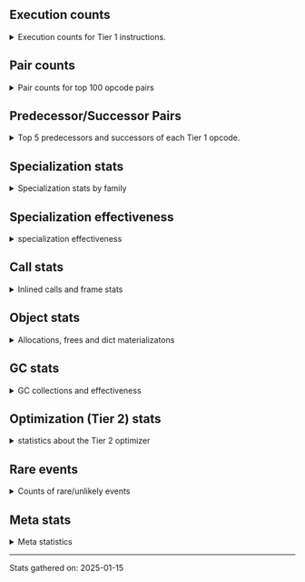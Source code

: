 ## Execution counts

<details>
<summary> Execution counts for Tier 1 instructions. </summary>


The "miss ratio" column shows the percentage of times the instruction
executed that it deoptimized. When this happens, the base unspecialized
instruction is not counted.

<table>
<thead>
<tr>
<th align="left">Name</th>
<th align="right">Base Count</th>
<th align="right">Head Count</th>
<th align="right">Change</th>
</tr>
</thead>
<tbody>
<tr>
<td align="left">PUSH_NULL</td>
<td align="right">46,929,185</td>
<td align="right">231,173,636</td>
<td align="right">392.6%</td>
</tr>
<tr>
<td align="left">LOAD_ATTR_CLASS</td>
<td align="right">1,389,774</td>
<td align="right">23,554</td>
<td align="right">-98.3%</td>
</tr>
<tr>
<td align="left">LOAD_ATTR</td>
<td align="right">78,194,344</td>
<td align="right">65,265,744</td>
<td align="right">-16.5%</td>
</tr>
<tr>
<td align="left">CALL_METHOD_DESCRIPTOR_FAST</td>
<td align="right">18,240,335</td>
<td align="right">17,704,482</td>
<td align="right">-2.9%</td>
</tr>
<tr>
<td align="left">YIELD_VALUE</td>
<td align="right">17,970,019</td>
<td align="right">17,448,931</td>
<td align="right">-2.9%</td>
</tr>
<tr>
<td align="left">LOAD_ATTR_CLASS_WITH_METACLASS_CHECK</td>
<td align="right">16,016,815</td>
<td align="right">15,652,403</td>
<td align="right">-2.3%</td>
</tr>
<tr>
<td align="left">IS_OP</td>
<td align="right">37,491,725</td>
<td align="right">36,969,715</td>
<td align="right">-1.4%</td>
</tr>
<tr>
<td align="left">POP_TOP</td>
<td align="right">47,542,629</td>
<td align="right">46,981,501</td>
<td align="right">-1.2%</td>
</tr>
<tr>
<td align="left">LOAD_DEREF</td>
<td align="right">53,594,321</td>
<td align="right">53,038,032</td>
<td align="right">-1.0%</td>
</tr>
<tr>
<td align="left">LOAD_ATTR_MODULE</td>
<td align="right">493,789</td>
<td align="right">488,688</td>
<td align="right">-1.0%</td>
</tr>
<tr>
<td align="left">FOR_ITER</td>
<td align="right">82,058,766</td>
<td align="right">81,487,007</td>
<td align="right">-0.7%</td>
</tr>
<tr>
<td align="left">UNPACK_SEQUENCE_TWO_TUPLE</td>
<td align="right">82,581,737</td>
<td align="right">82,019,292</td>
<td align="right">-0.7%</td>
</tr>
<tr>
<td align="left">STORE_FAST_STORE_FAST</td>
<td align="right">84,091,407</td>
<td align="right">83,527,753</td>
<td align="right">-0.7%</td>
</tr>
<tr>
<td align="left">UNPACK_SEQUENCE</td>
<td align="right">8,959</td>
<td align="right">8,905</td>
<td align="right">-0.6%</td>
</tr>
<tr>
<td align="left">INTERPRETER_EXIT</td>
<td align="right">98,218,124</td>
<td align="right">97,695,231</td>
<td align="right">-0.5%</td>
</tr>
<tr>
<td align="left">JUMP_BACKWARD</td>
<td align="right">124,533,035</td>
<td align="right">123,979,586</td>
<td align="right">-0.4%</td>
</tr>
<tr>
<td align="left">LOAD_ATTR_INSTANCE_VALUE</td>
<td align="right">6,025,114</td>
<td align="right">5,998,984</td>
<td align="right">-0.4%</td>
</tr>
<tr>
<td align="left">BINARY_SUBSCR</td>
<td align="right">18,667,816</td>
<td align="right">18,590,524</td>
<td align="right">-0.4%</td>
</tr>
<tr>
<td align="left">POP_JUMP_IF_NONE</td>
<td align="right">9,490,959</td>
<td align="right">9,455,684</td>
<td align="right">-0.4%</td>
</tr>
<tr>
<td align="left">RESUME_CHECK</td>
<td align="right">199,777,088</td>
<td align="right">199,214,611</td>
<td align="right">-0.3%</td>
</tr>
<tr>
<td align="left">RESUME</td>
<td align="right">2,958</td>
<td align="right">2,964</td>
<td align="right">0.2%</td>
</tr>
<tr>
<td align="left">CONTAINS_OP</td>
<td align="right">17,431,650</td>
<td align="right">17,397,422</td>
<td align="right">-0.2%</td>
</tr>
<tr>
<td align="left">LOAD_ATTR_SLOT</td>
<td align="right">75,551,454</td>
<td align="right">75,425,636</td>
<td align="right">-0.2%</td>
</tr>
<tr>
<td align="left">LOAD_FAST</td>
<td align="right">759,745,719</td>
<td align="right">758,610,864</td>
<td align="right">-0.1%</td>
</tr>
<tr>
<td align="left">LOAD_CONST</td>
<td align="right">9,880</td>
<td align="right">9,893</td>
<td align="right">0.1%</td>
</tr>
<tr>
<td align="left">BUILD_SET</td>
<td align="right">40,234</td>
<td align="right">40,183</td>
<td align="right">-0.1%</td>
</tr>
<tr>
<td align="left">COMPARE_OP</td>
<td align="right">30,503,782</td>
<td align="right">30,468,297</td>
<td align="right">-0.1%</td>
</tr>
<tr>
<td align="left">LOAD_GLOBAL</td>
<td align="right">18,066</td>
<td align="right">18,087</td>
<td align="right">0.1%</td>
</tr>
<tr>
<td align="left">CALL_BOUND_METHOD_GENERAL</td>
<td align="right">165,731</td>
<td align="right">165,559</td>
<td align="right">-0.1%</td>
</tr>
<tr>
<td align="left">CALL</td>
<td align="right">24,178</td>
<td align="right">24,199</td>
<td align="right">0.1%</td>
</tr>
<tr>
<td align="left">CALL_PY_EXACT_ARGS</td>
<td align="right">52,891,343</td>
<td align="right">52,848,015</td>
<td align="right">-0.1%</td>
</tr>
<tr>
<td align="left">LOAD_FAST_LOAD_FAST</td>
<td align="right">198,660,493</td>
<td align="right">198,507,035</td>
<td align="right">-0.1%</td>
</tr>
<tr>
<td align="left">SET_FUNCTION_ATTRIBUTE</td>
<td align="right">8,085,929</td>
<td align="right">8,079,773</td>
<td align="right">-0.1%</td>
</tr>
<tr>
<td align="left">CALL_KW</td>
<td align="right">1,441</td>
<td align="right">1,442</td>
<td align="right">0.1%</td>
</tr>
<tr>
<td align="left">LOAD_ATTR_NONDESCRIPTOR_WITH_VALUES</td>
<td align="right">1,222,479</td>
<td align="right">1,223,296</td>
<td align="right">0.1%</td>
</tr>
<tr>
<td align="left">END_FOR</td>
<td align="right">17,002</td>
<td align="right">17,013</td>
<td align="right">0.1%</td>
</tr>
<tr>
<td align="left">MAKE_FUNCTION</td>
<td align="right">11,009,140</td>
<td align="right">11,002,852</td>
<td align="right">-0.1%</td>
</tr>
<tr>
<td align="left">RETURN_GENERATOR</td>
<td align="right">11,098,151</td>
<td align="right">11,091,925</td>
<td align="right">-0.1%</td>
</tr>
<tr>
<td align="left">UNPACK_SEQUENCE_TUPLE</td>
<td align="right">1,288,359</td>
<td align="right">1,287,660</td>
<td align="right">-0.1%</td>
</tr>
<tr>
<td align="left">FOR_ITER_TUPLE</td>
<td align="right">27,146,058</td>
<td align="right">27,160,479</td>
<td align="right">0.1%</td>
</tr>
<tr>
<td align="left">BINARY_SUBSCR_GETITEM</td>
<td align="right">20,682</td>
<td align="right">20,674</td>
<td align="right">-0.0%</td>
</tr>
<tr>
<td align="left">BINARY_OP_SUBTRACT_INT</td>
<td align="right">1,811,622</td>
<td align="right">1,810,987</td>
<td align="right">-0.0%</td>
</tr>
<tr>
<td align="left">BUILD_TUPLE</td>
<td align="right">44,845,739</td>
<td align="right">44,830,031</td>
<td align="right">-0.0%</td>
</tr>
<tr>
<td align="left">LOAD_CONST_IMMORTAL</td>
<td align="right">115,621,784</td>
<td align="right">115,581,510</td>
<td align="right">-0.0%</td>
</tr>
<tr>
<td align="left">POP_JUMP_IF_FALSE</td>
<td align="right">211,771,589</td>
<td align="right">211,698,511</td>
<td align="right">-0.0%</td>
</tr>
<tr>
<td align="left">LOAD_CONST_MORTAL</td>
<td align="right">25,927,767</td>
<td align="right">25,919,798</td>
<td align="right">-0.0%</td>
</tr>
<tr>
<td align="left">CHECK_EXC_MATCH</td>
<td align="right">655,148</td>
<td align="right">654,951</td>
<td align="right">-0.0%</td>
</tr>
<tr>
<td align="left">POP_EXCEPT</td>
<td align="right">655,148</td>
<td align="right">654,951</td>
<td align="right">-0.0%</td>
</tr>
<tr>
<td align="left">PUSH_EXC_INFO</td>
<td align="right">655,148</td>
<td align="right">654,951</td>
<td align="right">-0.0%</td>
</tr>
<tr>
<td align="left">TO_BOOL_LIST</td>
<td align="right">2,008,774</td>
<td align="right">2,008,177</td>
<td align="right">-0.0%</td>
</tr>
<tr>
<td align="left">BINARY_SUBSCR_LIST_INT</td>
<td align="right">23,375,601</td>
<td align="right">23,368,690</td>
<td align="right">-0.0%</td>
</tr>
<tr>
<td align="left">GET_ITER</td>
<td align="right">64,291,247</td>
<td align="right">64,273,191</td>
<td align="right">-0.0%</td>
</tr>
<tr>
<td align="left">COPY_FREE_VARS</td>
<td align="right">24,741,015</td>
<td align="right">24,734,325</td>
<td align="right">-0.0%</td>
</tr>
<tr>
<td align="left">CALL_BUILTIN_CLASS</td>
<td align="right">6,831,675</td>
<td align="right">6,829,926</td>
<td align="right">-0.0%</td>
</tr>
<tr>
<td align="left">FOR_ITER_LIST</td>
<td align="right">48,528,173</td>
<td align="right">48,516,102</td>
<td align="right">-0.0%</td>
</tr>
<tr>
<td align="left">TO_BOOL_ALWAYS_TRUE</td>
<td align="right">171,967</td>
<td align="right">172,007</td>
<td align="right">0.0%</td>
</tr>
<tr>
<td align="left">RETURN_VALUE</td>
<td align="right">182,142,484</td>
<td align="right">182,101,127</td>
<td align="right">-0.0%</td>
</tr>
<tr>
<td align="left">FOR_ITER_GEN</td>
<td align="right">147,548</td>
<td align="right">147,581</td>
<td align="right">0.0%</td>
</tr>
<tr>
<td align="left">STORE_ATTR</td>
<td align="right">175,262</td>
<td align="right">175,223</td>
<td align="right">-0.0%</td>
</tr>
<tr>
<td align="left">RAISE_VARARGS</td>
<td align="right">83,095</td>
<td align="right">83,077</td>
<td align="right">-0.0%</td>
</tr>
<tr>
<td align="left">BINARY_SUBSCR_DICT</td>
<td align="right">2,617,224</td>
<td align="right">2,616,696</td>
<td align="right">-0.0%</td>
</tr>
<tr>
<td align="left">IMPORT_FROM</td>
<td align="right">6,589,895</td>
<td align="right">6,588,623</td>
<td align="right">-0.0%</td>
</tr>
<tr>
<td align="left">CALL_PY_GENERAL</td>
<td align="right">4,002,239</td>
<td align="right">4,001,475</td>
<td align="right">-0.0%</td>
</tr>
<tr>
<td align="left">IMPORT_NAME</td>
<td align="right">5,753,317</td>
<td align="right">5,752,289</td>
<td align="right">-0.0%</td>
</tr>
<tr>
<td align="left">STORE_ATTR_SLOT</td>
<td align="right">6,622,899</td>
<td align="right">6,621,780</td>
<td align="right">-0.0%</td>
</tr>
<tr>
<td align="left">CONTAINS_OP_SET</td>
<td align="right">78,657</td>
<td align="right">78,644</td>
<td align="right">-0.0%</td>
</tr>
<tr>
<td align="left">POP_ITER</td>
<td align="right">36,556,175</td>
<td align="right">36,550,143</td>
<td align="right">-0.0%</td>
</tr>
<tr>
<td align="left">POP_JUMP_IF_NOT_NONE</td>
<td align="right">36,643,475</td>
<td align="right">36,637,455</td>
<td align="right">-0.0%</td>
</tr>
<tr>
<td align="left">TO_BOOL_INT</td>
<td align="right">15,742,963</td>
<td align="right">15,740,925</td>
<td align="right">-0.0%</td>
</tr>
<tr>
<td align="left">TO_BOOL_NONE</td>
<td align="right">1,966,519</td>
<td align="right">1,966,278</td>
<td align="right">-0.0%</td>
</tr>
<tr>
<td align="left">POP_JUMP_IF_TRUE</td>
<td align="right">77,961,210</td>
<td align="right">77,952,074</td>
<td align="right">-0.0%</td>
</tr>
<tr>
<td align="left">JUMP_FORWARD</td>
<td align="right">4,714,037</td>
<td align="right">4,713,504</td>
<td align="right">-0.0%</td>
</tr>
<tr>
<td align="left">LOAD_SMALL_INT</td>
<td align="right">49,300,793</td>
<td align="right">49,295,959</td>
<td align="right">-0.0%</td>
</tr>
<tr>
<td align="left">CALL_BUILTIN_FAST_WITH_KEYWORDS</td>
<td align="right">4,469,528</td>
<td align="right">4,469,112</td>
<td align="right">-0.0%</td>
</tr>
<tr>
<td align="left">CALL_INTRINSIC_1</td>
<td align="right">1,028,379</td>
<td align="right">1,028,284</td>
<td align="right">-0.0%</td>
</tr>
<tr>
<td align="left">LIST_EXTEND</td>
<td align="right">1,028,984</td>
<td align="right">1,028,889</td>
<td align="right">-0.0%</td>
</tr>
<tr>
<td align="left">BINARY_OP_ADD_INT</td>
<td align="right">9,990,105</td>
<td align="right">9,989,214</td>
<td align="right">-0.0%</td>
</tr>
<tr>
<td align="left">STORE_SUBSCR</td>
<td align="right">2,585,196</td>
<td align="right">2,584,990</td>
<td align="right">-0.0%</td>
</tr>
<tr>
<td align="left">TO_BOOL_BOOL</td>
<td align="right">134,033,361</td>
<td align="right">134,022,900</td>
<td align="right">-0.0%</td>
</tr>
<tr>
<td align="left">UNPACK_SEQUENCE_LIST</td>
<td align="right">141,393</td>
<td align="right">141,382</td>
<td align="right">-0.0%</td>
</tr>
<tr>
<td align="left">MAKE_CELL</td>
<td align="right">4,497,186</td>
<td align="right">4,496,845</td>
<td align="right">-0.0%</td>
</tr>
<tr>
<td align="left">COMPARE_OP_INT</td>
<td align="right">40,089,987</td>
<td align="right">40,093,015</td>
<td align="right">0.0%</td>
</tr>
<tr>
<td align="left">LOAD_GLOBAL_BUILTIN</td>
<td align="right">178,807,611</td>
<td align="right">178,795,173</td>
<td align="right">-0.0%</td>
</tr>
<tr>
<td align="left">LOAD_GLOBAL_MODULE</td>
<td align="right">113,102,076</td>
<td align="right">113,094,988</td>
<td align="right">-0.0%</td>
</tr>
<tr>
<td align="left">GET_YIELD_FROM_ITER</td>
<td align="right">389,859</td>
<td align="right">389,883</td>
<td align="right">0.0%</td>
</tr>
<tr>
<td align="left">COMPARE_OP_STR</td>
<td align="right">10,916,877</td>
<td align="right">10,916,215</td>
<td align="right">-0.0%</td>
</tr>
<tr>
<td align="left">CALL_BUILTIN_O</td>
<td align="right">30,472,299</td>
<td align="right">30,470,618</td>
<td align="right">-0.0%</td>
</tr>
<tr>
<td align="left">NOP</td>
<td align="right">26,230,926</td>
<td align="right">26,229,581</td>
<td align="right">-0.0%</td>
</tr>
<tr>
<td align="left">STORE_FAST</td>
<td align="right">280,960,781</td>
<td align="right">280,947,097</td>
<td align="right">-0.0%</td>
</tr>
<tr>
<td align="left">BINARY_OP</td>
<td align="right">27,932,725</td>
<td align="right">27,931,456</td>
<td align="right">-0.0%</td>
</tr>
<tr>
<td align="left">CALL_KW_PY</td>
<td align="right">7,541,286</td>
<td align="right">7,540,950</td>
<td align="right">-0.0%</td>
</tr>
<tr>
<td align="left">STORE_FAST_LOAD_FAST</td>
<td align="right">3,324,818</td>
<td align="right">3,324,672</td>
<td align="right">-0.0%</td>
</tr>
<tr>
<td align="left">LIST_APPEND</td>
<td align="right">4,028,384</td>
<td align="right">4,028,212</td>
<td align="right">-0.0%</td>
</tr>
<tr>
<td align="left">LOAD_ATTR_NONDESCRIPTOR_NO_DICT</td>
<td align="right">46,641,738</td>
<td align="right">46,639,769</td>
<td align="right">-0.0%</td>
</tr>
<tr>
<td align="left">BUILD_LIST</td>
<td align="right">16,942,194</td>
<td align="right">16,941,492</td>
<td align="right">-0.0%</td>
</tr>
<tr>
<td align="left">TO_BOOL</td>
<td align="right">9,778,169</td>
<td align="right">9,777,767</td>
<td align="right">-0.0%</td>
</tr>
<tr>
<td align="left">CALL_BUILTIN_FAST</td>
<td align="right">33,146,224</td>
<td align="right">33,145,063</td>
<td align="right">-0.0%</td>
</tr>
<tr>
<td align="left">BINARY_SUBSCR_TUPLE_INT</td>
<td align="right">6,744,352</td>
<td align="right">6,744,117</td>
<td align="right">-0.0%</td>
</tr>
<tr>
<td align="left">BINARY_OP_MULTIPLY_INT</td>
<td align="right">2,195,169</td>
<td align="right">2,195,093</td>
<td align="right">-0.0%</td>
</tr>
<tr>
<td align="left">SEND_GEN</td>
<td align="right">746,276</td>
<td align="right">746,300</td>
<td align="right">0.0%</td>
</tr>
<tr>
<td align="left">CALL_ISINSTANCE</td>
<td align="right">52,114,517</td>
<td align="right">52,113,030</td>
<td align="right">-0.0%</td>
</tr>
<tr>
<td align="left">JUMP_BACKWARD_NO_INTERRUPT</td>
<td align="right">745,888</td>
<td align="right">745,867</td>
<td align="right">-0.0%</td>
</tr>
<tr>
<td align="left">STORE_SUBSCR_LIST_INT</td>
<td align="right">15,984,954</td>
<td align="right">15,984,511</td>
<td align="right">-0.0%</td>
</tr>
<tr>
<td align="left">LOAD_SUPER_ATTR_ATTR</td>
<td align="right">942,600</td>
<td align="right">942,574</td>
<td align="right">-0.0%</td>
</tr>
<tr>
<td align="left">FOR_ITER_RANGE</td>
<td align="right">8,978,022</td>
<td align="right">8,977,775</td>
<td align="right">-0.0%</td>
</tr>
<tr>
<td align="left">UNARY_NOT</td>
<td align="right">4,181,657</td>
<td align="right">4,181,545</td>
<td align="right">-0.0%</td>
</tr>
<tr>
<td align="left">UNARY_NEGATIVE</td>
<td align="right">461,678</td>
<td align="right">461,666</td>
<td align="right">-0.0%</td>
</tr>
<tr>
<td align="left">CALL_LIST_APPEND</td>
<td align="right">19,077,677</td>
<td align="right">19,077,205</td>
<td align="right">-0.0%</td>
</tr>
<tr>
<td align="left">MAP_ADD</td>
<td align="right">6,241,811</td>
<td align="right">6,241,659</td>
<td align="right">-0.0%</td>
</tr>
<tr>
<td align="left">COPY</td>
<td align="right">3,694,303</td>
<td align="right">3,694,217</td>
<td align="right">-0.0%</td>
</tr>
<tr>
<td align="left">CALL_TYPE_1</td>
<td align="right">12,709,013</td>
<td align="right">12,708,777</td>
<td align="right">-0.0%</td>
</tr>
<tr>
<td align="left">EXTENDED_ARG</td>
<td align="right">18,260,704</td>
<td align="right">18,260,366</td>
<td align="right">-0.0%</td>
</tr>
<tr>
<td align="left">CALL_FUNCTION_EX</td>
<td align="right">21,976,916</td>
<td align="right">21,976,523</td>
<td align="right">-0.0%</td>
</tr>
<tr>
<td align="left">CALL_METHOD_DESCRIPTOR_O</td>
<td align="right">3,306,345</td>
<td align="right">3,306,291</td>
<td align="right">-0.0%</td>
</tr>
<tr>
<td align="left">CALL_BOUND_METHOD_EXACT_ARGS</td>
<td align="right">18,631,395</td>
<td align="right">18,631,091</td>
<td align="right">-0.0%</td>
</tr>
<tr>
<td align="left">SWAP</td>
<td align="right">35,436,419</td>
<td align="right">35,435,846</td>
<td align="right">-0.0%</td>
</tr>
<tr>
<td align="left">EXIT_INIT_CHECK</td>
<td align="right">654,342</td>
<td align="right">654,332</td>
<td align="right">-0.0%</td>
</tr>
<tr>
<td align="left">CALL_ALLOC_AND_ENTER_INIT</td>
<td align="right">654,358</td>
<td align="right">654,348</td>
<td align="right">-0.0%</td>
</tr>
<tr>
<td align="left">COMPARE_OP_FLOAT</td>
<td align="right">427,543</td>
<td align="right">427,549</td>
<td align="right">0.0%</td>
</tr>
<tr>
<td align="left">CONTAINS_OP_DICT</td>
<td align="right">23,421,995</td>
<td align="right">23,421,676</td>
<td align="right">-0.0%</td>
</tr>
<tr>
<td align="left">STORE_DEREF</td>
<td align="right">6,787,042</td>
<td align="right">6,786,963</td>
<td align="right">-0.0%</td>
</tr>
<tr>
<td align="left">CALL_NON_PY_GENERAL</td>
<td align="right">17,449,121</td>
<td align="right">17,448,923</td>
<td align="right">-0.0%</td>
</tr>
<tr>
<td align="left">DICT_MERGE</td>
<td align="right">18,313,983</td>
<td align="right">18,313,799</td>
<td align="right">-0.0%</td>
</tr>
<tr>
<td align="left">BUILD_MAP</td>
<td align="right">26,730,233</td>
<td align="right">26,729,975</td>
<td align="right">-0.0%</td>
</tr>
<tr>
<td align="left">LOAD_ATTR_PROPERTY</td>
<td align="right">21,694,098</td>
<td align="right">21,694,301</td>
<td align="right">0.0%</td>
</tr>
<tr>
<td align="left">STORE_ATTR_INSTANCE_VALUE</td>
<td align="right">2,281,032</td>
<td align="right">2,281,012</td>
<td align="right">-0.0%</td>
</tr>
<tr>
<td align="left">CALL_KW_NON_PY</td>
<td align="right">597,609</td>
<td align="right">597,604</td>
<td align="right">-0.0%</td>
</tr>
<tr>
<td align="left">CALL_LEN</td>
<td align="right">21,985,247</td>
<td align="right">21,985,087</td>
<td align="right">-0.0%</td>
</tr>
<tr>
<td align="left">CALL_METHOD_DESCRIPTOR_NOARGS</td>
<td align="right">23,125,473</td>
<td align="right">23,125,330</td>
<td align="right">-0.0%</td>
</tr>
<tr>
<td align="left">LOAD_FAST_AND_CLEAR</td>
<td align="right">13,162,493</td>
<td align="right">13,162,430</td>
<td align="right">-0.0%</td>
</tr>
<tr>
<td align="left">LOAD_FAST_CHECK</td>
<td align="right">1,244,521</td>
<td align="right">1,244,516</td>
<td align="right">-0.0%</td>
</tr>
<tr>
<td align="left">LOAD_SUPER_ATTR_METHOD</td>
<td align="right">1,323,164</td>
<td align="right">1,323,162</td>
<td align="right">-0.0%</td>
</tr>
<tr>
<td align="left">CALL_TUPLE_1</td>
<td align="right">4,614,322</td>
<td align="right">4,614,325</td>
<td align="right">0.0%</td>
</tr>
<tr>
<td align="left">STORE_SUBSCR_DICT</td>
<td align="right">1,754,435</td>
<td align="right">1,754,436</td>
<td align="right">0.0%</td>
</tr>
<tr>
<td align="left">LOAD_ATTR_METHOD_NO_DICT</td>
<td align="right">71,952,823</td>
<td align="right"></td>
<td align="right"></td>
</tr>
<tr>
<td align="left">LOAD_ATTR_METHOD_WITH_VALUES</td>
<td align="right">24,482,300</td>
<td align="right"></td>
<td align="right"></td>
</tr>
<tr>
<td align="left">DELETE_FAST</td>
<td align="right">1,036,043</td>
<td align="right">1,036,043</td>
<td align="right">0.0%</td>
</tr>
<tr>
<td align="left">BINARY_OP_ADD_UNICODE</td>
<td align="right">389,282</td>
<td align="right">389,282</td>
<td align="right">0.0%</td>
</tr>
<tr>
<td align="left">END_SEND</td>
<td align="right">372,870</td>
<td align="right">372,870</td>
<td align="right">0.0%</td>
</tr>
<tr>
<td align="left">TO_BOOL_STR</td>
<td align="right">339,309</td>
<td align="right">339,309</td>
<td align="right">0.0%</td>
</tr>
<tr>
<td align="left">SEND</td>
<td align="right">270,096</td>
<td align="right">270,096</td>
<td align="right">0.0%</td>
</tr>
<tr>
<td align="left">FORMAT_SIMPLE</td>
<td align="right">178,536</td>
<td align="right">178,536</td>
<td align="right">0.0%</td>
</tr>
<tr>
<td align="left">CONVERT_VALUE</td>
<td align="right">178,534</td>
<td align="right">178,534</td>
<td align="right">0.0%</td>
</tr>
<tr>
<td align="left">CALL_STR_1</td>
<td align="right">133,724</td>
<td align="right">133,724</td>
<td align="right">0.0%</td>
</tr>
<tr>
<td align="left">BUILD_STRING</td>
<td align="right">89,010</td>
<td align="right">89,010</td>
<td align="right">0.0%</td>
</tr>
<tr>
<td align="left">SET_ADD</td>
<td align="right">14,629</td>
<td align="right">14,629</td>
<td align="right">0.0%</td>
</tr>
<tr>
<td align="left">STORE_NAME</td>
<td align="right">9,212</td>
<td align="right">9,212</td>
<td align="right">0.0%</td>
</tr>
<tr>
<td align="left">LOAD_NAME</td>
<td align="right">8,941</td>
<td align="right">8,941</td>
<td align="right">0.0%</td>
</tr>
<tr>
<td align="left">BINARY_SLICE</td>
<td align="right">8,858</td>
<td align="right">8,858</td>
<td align="right">0.0%</td>
</tr>
<tr>
<td align="left">LOAD_SPECIAL</td>
<td align="right">3,742</td>
<td align="right">3,742</td>
<td align="right">0.0%</td>
</tr>
<tr>
<td align="left">CALL_METHOD_DESCRIPTOR_FAST_WITH_KEYWORDS</td>
<td align="right">2,645</td>
<td align="right">2,645</td>
<td align="right">0.0%</td>
</tr>
<tr>
<td align="left">RERAISE</td>
<td align="right">1,679</td>
<td align="right">1,679</td>
<td align="right">0.0%</td>
</tr>
<tr>
<td align="left">BINARY_SUBSCR_STR_INT</td>
<td align="right">1,455</td>
<td align="right">1,455</td>
<td align="right">0.0%</td>
</tr>
<tr>
<td align="left">DELETE_SUBSCR</td>
<td align="right">1,055</td>
<td align="right">1,055</td>
<td align="right">0.0%</td>
</tr>
<tr>
<td align="left">STORE_SLICE</td>
<td align="right">591</td>
<td align="right">591</td>
<td align="right">0.0%</td>
</tr>
<tr>
<td align="left">BINARY_OP_SUBTRACT_FLOAT</td>
<td align="right">447</td>
<td align="right">447</td>
<td align="right">0.0%</td>
</tr>
<tr>
<td align="left">CALL_KW_BOUND_METHOD</td>
<td align="right">394</td>
<td align="right">394</td>
<td align="right">0.0%</td>
</tr>
<tr>
<td align="left">BINARY_OP_ADD_FLOAT</td>
<td align="right">255</td>
<td align="right">255</td>
<td align="right">0.0%</td>
</tr>
<tr>
<td align="left">LOAD_BUILD_CLASS</td>
<td align="right">133</td>
<td align="right">133</td>
<td align="right">0.0%</td>
</tr>
<tr>
<td align="left">LOAD_LOCALS</td>
<td align="right">127</td>
<td align="right">127</td>
<td align="right">0.0%</td>
</tr>
<tr>
<td align="left">BINARY_OP_INPLACE_ADD_UNICODE</td>
<td align="right">102</td>
<td align="right">102</td>
<td align="right">0.0%</td>
</tr>
<tr>
<td align="left">LOAD_ATTR_METHOD_LAZY_DICT</td>
<td align="right">92</td>
<td align="right"></td>
<td align="right"></td>
</tr>
<tr>
<td align="left">LOAD_SUPER_ATTR</td>
<td align="right">60</td>
<td align="right">60</td>
<td align="right">0.0%</td>
</tr>
<tr>
<td align="left">DELETE_NAME</td>
<td align="right">6</td>
<td align="right">6</td>
<td align="right">0.0%</td>
</tr>
<tr>
<td align="left">BINARY_OP_MULTIPLY_FLOAT</td>
<td align="right">3</td>
<td align="right">3</td>
<td align="right">0.0%</td>
</tr>
<tr>
<td align="left">STORE_GLOBAL</td>
<td align="right">1</td>
<td align="right">1</td>
<td align="right">0.0%</td>
</tr>
<tr>
<td align="left">DICT_UPDATE</td>
<td align="right">1</td>
<td align="right">1</td>
<td align="right">0.0%</td>
</tr>
<tr>
<td align="left">LOAD_METHOD_NO_DICT</td>
<td align="right"></td>
<td align="right">71,947,467</td>
<td align="right"></td>
</tr>
<tr>
<td align="left">LOAD_METHOD_WITH_VALUES</td>
<td align="right"></td>
<td align="right">23,926,162</td>
<td align="right"></td>
</tr>
<tr>
<td align="left">LOAD_METHOD</td>
<td align="right"></td>
<td align="right">14,809,970</td>
<td align="right"></td>
</tr>
<tr>
<td align="left">LOAD_METHOD_LAZY_DICT</td>
<td align="right"></td>
<td align="right">92</td>
<td align="right"></td>
</tr>
</tbody>
</table>


</details>

## Pair counts

<details>
<summary> Pair counts for top 100 opcode pairs </summary>


Pairs of specialized operations that deoptimize and are then followed by
the corresponding unspecialized instruction are not counted as pairs.

Not included in comparative output.


</details>

## Predecessor/Successor Pairs

<details>
<summary> Top 5 predecessors and successors of each Tier 1 opcode. </summary>


This does not include the unspecialized instructions that occur after a
specialized instruction deoptimizes.

Not included in comparative output.


</details>

## Specialization stats

<details>
<summary> Specialization stats by family </summary>

### BINARY_OP

<details>
<summary> specialization stats for BINARY_OP family </summary>

<table>
<thead>
<tr>
<th align="left">Kind</th>
<th align="right">Base Count</th>
<th align="right">Base Ratio</th>
<th align="right">Head Count</th>
<th align="right">Head Ratio</th>
<th align="right">Change</th>
</tr>
</thead>
<tbody>
<tr>
<td align="left">
hit
<details>
<summary>ⓘ</summary>

Specialized instructions that complete.
</details>
</td>
<td align="right">14,386,859</td>
<td align="right">34.0%</td>
<td align="right">14,385,257</td>
<td align="right">34.0%</td>
<td align="right">-0.0%</td>
</tr>
<tr>
<td align="left">
deferred
<details>
<summary>ⓘ</summary>

Lists the number of "deferred" (i.e. not specialized) instructions executed.
</details>
</td>
<td align="right">27,911,813</td>
<td align="right">66.0%</td>
<td align="right">27,910,532</td>
<td align="right">66.0%</td>
<td align="right">-0.0%</td>
</tr>
<tr>
<td align="left">
miss
<details>
<summary>ⓘ</summary>

Specialized instructions that deopt.
</details>
</td>
<td align="right">126</td>
<td align="right">0.0%</td>
<td align="right">126</td>
<td align="right">0.0%</td>
<td align="right">0.0%</td>
</tr>
</tbody>
</table>

<table>
<thead>
<tr>
<th align="left">Success</th>
<th align="right">Base Count</th>
<th align="right">Base Ratio</th>
<th align="right">Head Count</th>
<th align="right">Head Ratio</th>
<th align="right">Change</th>
</tr>
</thead>
<tbody>
<tr>
<td align="left">Success</td>
<td align="right">1,268</td>
<td align="right">6.1%</td>
<td align="right">1,271</td>
<td align="right">6.1%</td>
<td align="right">0.2%</td>
</tr>
<tr>
<td align="left">Failure</td>
<td align="right">19,644</td>
<td align="right">93.9%</td>
<td align="right">19,653</td>
<td align="right">93.9%</td>
<td align="right">0.0%</td>
</tr>
</tbody>
</table>

<table>
<thead>
<tr>
<th align="left">Failure kind</th>
<th align="right">Base Count</th>
<th align="right">Base Ratio</th>
<th align="right">Head Count</th>
<th align="right">Head Ratio</th>
<th align="right">Change</th>
</tr>
</thead>
<tbody>
<tr>
<td align="left">subtract different types</td>
<td align="right">566</td>
<td align="right">2.9%</td>
<td align="right">575</td>
<td align="right">2.9%</td>
<td align="right">1.6%</td>
</tr>
<tr>
<td align="left">and int</td>
<td align="right">1,291</td>
<td align="right">6.6%</td>
<td align="right">1,297</td>
<td align="right">6.6%</td>
<td align="right">0.5%</td>
</tr>
<tr>
<td align="left">multiply different types</td>
<td align="right">2,713</td>
<td align="right">13.8%</td>
<td align="right">2,703</td>
<td align="right">13.8%</td>
<td align="right">-0.4%</td>
</tr>
<tr>
<td align="left">add different types</td>
<td align="right">1,002</td>
<td align="right">5.1%</td>
<td align="right">1,004</td>
<td align="right">5.1%</td>
<td align="right">0.2%</td>
</tr>
<tr>
<td align="left">remainder</td>
<td align="right">705</td>
<td align="right">3.6%</td>
<td align="right">706</td>
<td align="right">3.6%</td>
<td align="right">0.1%</td>
</tr>
<tr>
<td align="left">rshift</td>
<td align="right">1,213</td>
<td align="right">6.2%</td>
<td align="right">1,212</td>
<td align="right">6.2%</td>
<td align="right">-0.1%</td>
</tr>
<tr>
<td align="left">add other</td>
<td align="right">2,896</td>
<td align="right">14.7%</td>
<td align="right">2,898</td>
<td align="right">14.7%</td>
<td align="right">0.1%</td>
</tr>
<tr>
<td align="left">subtract other</td>
<td align="right">3,221</td>
<td align="right">16.4%</td>
<td align="right">3,221</td>
<td align="right">16.4%</td>
<td align="right">0.0%</td>
</tr>
<tr>
<td align="left">or</td>
<td align="right">2,225</td>
<td align="right">11.3%</td>
<td align="right">2,225</td>
<td align="right">11.3%</td>
<td align="right">0.0%</td>
</tr>
<tr>
<td align="left">true divide different types</td>
<td align="right">1,086</td>
<td align="right">5.5%</td>
<td align="right">1,086</td>
<td align="right">5.5%</td>
<td align="right">0.0%</td>
</tr>
<tr>
<td align="left">power</td>
<td align="right">982</td>
<td align="right">5.0%</td>
<td align="right">982</td>
<td align="right">5.0%</td>
<td align="right">0.0%</td>
</tr>
<tr>
<td align="left">multiply other</td>
<td align="right">738</td>
<td align="right">3.8%</td>
<td align="right">738</td>
<td align="right">3.8%</td>
<td align="right">0.0%</td>
</tr>
<tr>
<td align="left">floor divide</td>
<td align="right">363</td>
<td align="right">1.8%</td>
<td align="right">363</td>
<td align="right">1.8%</td>
<td align="right">0.0%</td>
</tr>
<tr>
<td align="left">and other</td>
<td align="right">208</td>
<td align="right">1.1%</td>
<td align="right">208</td>
<td align="right">1.1%</td>
<td align="right">0.0%</td>
</tr>
<tr>
<td align="left">xor</td>
<td align="right">189</td>
<td align="right">1.0%</td>
<td align="right">189</td>
<td align="right">1.0%</td>
<td align="right">0.0%</td>
</tr>
<tr>
<td align="left">true divide other</td>
<td align="right">155</td>
<td align="right">0.8%</td>
<td align="right">155</td>
<td align="right">0.8%</td>
<td align="right">0.0%</td>
</tr>
<tr>
<td align="left">lshift</td>
<td align="right">91</td>
<td align="right">0.5%</td>
<td align="right">91</td>
<td align="right">0.5%</td>
<td align="right">0.0%</td>
</tr>
</tbody>
</table>


</details>

### BINARY_SLICE

<details>
<summary> specialization stats for BINARY_SLICE family </summary>

<table>
<thead>
<tr>
<th align="left">Kind</th>
<th align="right">Base Count</th>
<th align="right">Base Ratio</th>
<th align="right">Head Count</th>
<th align="right">Head Ratio</th>
<th align="right">Change</th>
</tr>
</thead>
<tbody>
<tr>
<td align="left">
deferred
<details>
<summary>ⓘ</summary>

Lists the number of "deferred" (i.e. not specialized) instructions executed.
</details>
</td>
<td align="right">8,858</td>
<td align="right">100.0%</td>
<td align="right">8,858</td>
<td align="right">100.0%</td>
<td align="right">0.0%</td>
</tr>
</tbody>
</table>


</details>

### BINARY_SUBSCR

<details>
<summary> specialization stats for BINARY_SUBSCR family </summary>

<table>
<thead>
<tr>
<th align="left">Kind</th>
<th align="right">Base Count</th>
<th align="right">Base Ratio</th>
<th align="right">Head Count</th>
<th align="right">Head Ratio</th>
<th align="right">Change</th>
</tr>
</thead>
<tbody>
<tr>
<td align="left">
deferred
<details>
<summary>ⓘ</summary>

Lists the number of "deferred" (i.e. not specialized) instructions executed.
</details>
</td>
<td align="right">18,659,295</td>
<td align="right">36.3%</td>
<td align="right">18,582,017</td>
<td align="right">36.2%</td>
<td align="right">-0.4%</td>
</tr>
<tr>
<td align="left">
miss
<details>
<summary>ⓘ</summary>

Specialized instructions that deopt.
</details>
</td>
<td align="right">10,766</td>
<td align="right">0.0%</td>
<td align="right">10,737</td>
<td align="right">0.0%</td>
<td align="right">-0.3%</td>
</tr>
<tr>
<td align="left">
hit
<details>
<summary>ⓘ</summary>

Specialized instructions that complete.
</details>
</td>
<td align="right">32,748,548</td>
<td align="right">63.7%</td>
<td align="right">32,740,895</td>
<td align="right">63.8%</td>
<td align="right">-0.0%</td>
</tr>
</tbody>
</table>

<table>
<thead>
<tr>
<th align="left">Success</th>
<th align="right">Base Count</th>
<th align="right">Base Ratio</th>
<th align="right">Head Count</th>
<th align="right">Head Ratio</th>
<th align="right">Change</th>
</tr>
</thead>
<tbody>
<tr>
<td align="left">Failure</td>
<td align="right">7,739</td>
<td align="right">88.7%</td>
<td align="right">7,725</td>
<td align="right">88.7%</td>
<td align="right">-0.2%</td>
</tr>
<tr>
<td align="left">Success</td>
<td align="right">982</td>
<td align="right">11.3%</td>
<td align="right">982</td>
<td align="right">11.3%</td>
<td align="right">0.0%</td>
</tr>
</tbody>
</table>

<table>
<thead>
<tr>
<th align="left">Failure kind</th>
<th align="right">Base Count</th>
<th align="right">Base Ratio</th>
<th align="right">Head Count</th>
<th align="right">Head Ratio</th>
<th align="right">Change</th>
</tr>
</thead>
<tbody>
<tr>
<td align="left">list slice</td>
<td align="right">272</td>
<td align="right">3.5%</td>
<td align="right">274</td>
<td align="right">3.5%</td>
<td align="right">0.7%</td>
</tr>
<tr>
<td align="left">other</td>
<td align="right">6,206</td>
<td align="right">80.2%</td>
<td align="right">6,191</td>
<td align="right">80.1%</td>
<td align="right">-0.2%</td>
</tr>
<tr>
<td align="left">tuple slice</td>
<td align="right">690</td>
<td align="right">8.9%</td>
<td align="right">689</td>
<td align="right">8.9%</td>
<td align="right">-0.1%</td>
</tr>
<tr>
<td align="left">out of range</td>
<td align="right">422</td>
<td align="right">5.5%</td>
<td align="right">422</td>
<td align="right">5.5%</td>
<td align="right">0.0%</td>
</tr>
<tr>
<td align="left">buffer int</td>
<td align="right">148</td>
<td align="right">1.9%</td>
<td align="right">148</td>
<td align="right">1.9%</td>
<td align="right">0.0%</td>
</tr>
<tr>
<td align="left">array int</td>
<td align="right">1</td>
<td align="right">0.0%</td>
<td align="right">1</td>
<td align="right">0.0%</td>
<td align="right">0.0%</td>
</tr>
</tbody>
</table>


</details>

### CALL

<details>
<summary> specialization stats for CALL family </summary>

<table>
<thead>
<tr>
<th align="left">Kind</th>
<th align="right">Base Count</th>
<th align="right">Base Ratio</th>
<th align="right">Head Count</th>
<th align="right">Head Ratio</th>
<th align="right">Change</th>
</tr>
</thead>
<tbody>
<tr>
<td align="left">
miss
<details>
<summary>ⓘ</summary>

Specialized instructions that deopt.
</details>
</td>
<td align="right">25,088,076</td>
<td align="right">7.8%</td>
<td align="right">24,556,792</td>
<td align="right">7.7%</td>
<td align="right">-2.1%</td>
</tr>
<tr>
<td align="left">
deferred
<details>
<summary>ⓘ</summary>

Lists the number of "deferred" (i.e. not specialized) instructions executed.
</details>
</td>
<td align="right">8,433</td>
<td align="right">0.0%</td>
<td align="right">8,441</td>
<td align="right">0.0%</td>
<td align="right">0.1%</td>
</tr>
<tr>
<td align="left">
hit
<details>
<summary>ⓘ</summary>

Specialized instructions that complete.
</details>
</td>
<td align="right">296,028,290</td>
<td align="right">92.2%</td>
<td align="right">295,972,269</td>
<td align="right">92.3%</td>
<td align="right">-0.0%</td>
</tr>
<tr>
<td align="left">
deopt
<details>
<summary>ⓘ</summary>

Specialized instructions that deopt.
</details>
</td>
<td align="right">13,673</td>
<td align="right">0.0%</td>
<td align="right">13,673</td>
<td align="right">0.0%</td>
<td align="right">0.0%</td>
</tr>
</tbody>
</table>

<table>
<thead>
<tr>
<th align="left">Success</th>
<th align="right">Base Count</th>
<th align="right">Base Ratio</th>
<th align="right">Head Count</th>
<th align="right">Head Ratio</th>
<th align="right">Change</th>
</tr>
</thead>
<tbody>
<tr>
<td align="left">Success</td>
<td align="right">488,944</td>
<td align="right">100.0%</td>
<td align="right">478,936</td>
<td align="right">100.0%</td>
<td align="right">-2.0%</td>
</tr>
<tr>
<td align="left">Failure</td>
<td align="right">0</td>
<td align="right">0.0%</td>
<td align="right">0</td>
<td align="right">0.0%</td>
<td align="right"></td>
</tr>
</tbody>
</table>


</details>

### CALL_KW

<details>
<summary> specialization stats for CALL_KW family </summary>

<table>
<thead>
<tr>
<th align="left">Kind</th>
<th align="right">Base Count</th>
<th align="right">Base Ratio</th>
<th align="right">Head Count</th>
<th align="right">Head Ratio</th>
<th align="right">Change</th>
</tr>
</thead>
<tbody>
<tr>
<td align="left">
deferred
<details>
<summary>ⓘ</summary>

Lists the number of "deferred" (i.e. not specialized) instructions executed.
</details>
</td>
<td align="right">399</td>
<td align="right">9.4%</td>
<td align="right">399</td>
<td align="right">9.4%</td>
<td align="right">0.0%</td>
</tr>
<tr>
<td align="left">
miss
<details>
<summary>ⓘ</summary>

Specialized instructions that deopt.
</details>
</td>
<td align="right">2,805</td>
<td align="right">66.1%</td>
<td align="right">2,805</td>
<td align="right">66.0%</td>
<td align="right">0.0%</td>
</tr>
</tbody>
</table>

<table>
<thead>
<tr>
<th align="left">Success</th>
<th align="right">Base Count</th>
<th align="right">Base Ratio</th>
<th align="right">Head Count</th>
<th align="right">Head Ratio</th>
<th align="right">Change</th>
</tr>
</thead>
<tbody>
<tr>
<td align="left">Success</td>
<td align="right">1,063</td>
<td align="right">100.0%</td>
<td align="right">1,064</td>
<td align="right">100.0%</td>
<td align="right">0.1%</td>
</tr>
<tr>
<td align="left">Failure</td>
<td align="right">0</td>
<td align="right">0.0%</td>
<td align="right">0</td>
<td align="right">0.0%</td>
<td align="right"></td>
</tr>
</tbody>
</table>


</details>

### COMPARE_OP

<details>
<summary> specialization stats for COMPARE_OP family </summary>

<table>
<thead>
<tr>
<th align="left">Kind</th>
<th align="right">Base Count</th>
<th align="right">Base Ratio</th>
<th align="right">Head Count</th>
<th align="right">Head Ratio</th>
<th align="right">Change</th>
</tr>
</thead>
<tbody>
<tr>
<td align="left">
deferred
<details>
<summary>ⓘ</summary>

Lists the number of "deferred" (i.e. not specialized) instructions executed.
</details>
</td>
<td align="right">30,465,130</td>
<td align="right">37.2%</td>
<td align="right">30,429,681</td>
<td align="right">37.2%</td>
<td align="right">-0.1%</td>
</tr>
<tr>
<td align="left">
miss
<details>
<summary>ⓘ</summary>

Specialized instructions that deopt.
</details>
</td>
<td align="right">409,653</td>
<td align="right">0.5%</td>
<td align="right">409,698</td>
<td align="right">0.5%</td>
<td align="right">0.0%</td>
</tr>
<tr>
<td align="left">
hit
<details>
<summary>ⓘ</summary>

Specialized instructions that complete.
</details>
</td>
<td align="right">51,024,754</td>
<td align="right">62.3%</td>
<td align="right">51,027,081</td>
<td align="right">62.3%</td>
<td align="right">0.0%</td>
</tr>
</tbody>
</table>

<table>
<thead>
<tr>
<th align="left">Success</th>
<th align="right">Base Count</th>
<th align="right">Base Ratio</th>
<th align="right">Head Count</th>
<th align="right">Head Ratio</th>
<th align="right">Change</th>
</tr>
</thead>
<tbody>
<tr>
<td align="left">Failure</td>
<td align="right">37,484</td>
<td align="right">80.9%</td>
<td align="right">37,442</td>
<td align="right">80.9%</td>
<td align="right">-0.1%</td>
</tr>
<tr>
<td align="left">Success</td>
<td align="right">8,841</td>
<td align="right">19.1%</td>
<td align="right">8,847</td>
<td align="right">19.1%</td>
<td align="right">0.1%</td>
</tr>
</tbody>
</table>

<table>
<thead>
<tr>
<th align="left">Failure kind</th>
<th align="right">Base Count</th>
<th align="right">Base Ratio</th>
<th align="right">Head Count</th>
<th align="right">Head Ratio</th>
<th align="right">Change</th>
</tr>
</thead>
<tbody>
<tr>
<td align="left">baseobject</td>
<td align="right">118</td>
<td align="right">0.3%</td>
<td align="right">116</td>
<td align="right">0.3%</td>
<td align="right">-1.7%</td>
</tr>
<tr>
<td align="left">set</td>
<td align="right">138</td>
<td align="right">0.4%</td>
<td align="right">136</td>
<td align="right">0.4%</td>
<td align="right">-1.4%</td>
</tr>
<tr>
<td align="left">bool</td>
<td align="right">1,470</td>
<td align="right">3.9%</td>
<td align="right">1,462</td>
<td align="right">3.9%</td>
<td align="right">-0.5%</td>
</tr>
<tr>
<td align="left">tuple</td>
<td align="right">3,167</td>
<td align="right">8.4%</td>
<td align="right">3,151</td>
<td align="right">8.4%</td>
<td align="right">-0.5%</td>
</tr>
<tr>
<td align="left">different types</td>
<td align="right">4,269</td>
<td align="right">11.4%</td>
<td align="right">4,260</td>
<td align="right">11.4%</td>
<td align="right">-0.2%</td>
</tr>
<tr>
<td align="left">other</td>
<td align="right">6,462</td>
<td align="right">17.2%</td>
<td align="right">6,459</td>
<td align="right">17.3%</td>
<td align="right">-0.0%</td>
</tr>
<tr>
<td align="left">big int</td>
<td align="right">14,107</td>
<td align="right">37.6%</td>
<td align="right">14,105</td>
<td align="right">37.7%</td>
<td align="right">-0.0%</td>
</tr>
<tr>
<td align="left">string</td>
<td align="right">7,480</td>
<td align="right">20.0%</td>
<td align="right">7,480</td>
<td align="right">20.0%</td>
<td align="right">0.0%</td>
</tr>
<tr>
<td align="left">float long</td>
<td align="right">138</td>
<td align="right">0.4%</td>
<td align="right">138</td>
<td align="right">0.4%</td>
<td align="right">0.0%</td>
</tr>
<tr>
<td align="left">list</td>
<td align="right">91</td>
<td align="right">0.2%</td>
<td align="right">91</td>
<td align="right">0.2%</td>
<td align="right">0.0%</td>
</tr>
<tr>
<td align="left">long float</td>
<td align="right">44</td>
<td align="right">0.1%</td>
<td align="right">44</td>
<td align="right">0.1%</td>
<td align="right">0.0%</td>
</tr>
</tbody>
</table>


</details>

### CONTAINS_OP

<details>
<summary> specialization stats for CONTAINS_OP family </summary>

<table>
<thead>
<tr>
<th align="left">Kind</th>
<th align="right">Base Count</th>
<th align="right">Base Ratio</th>
<th align="right">Head Count</th>
<th align="right">Head Ratio</th>
<th align="right">Change</th>
</tr>
</thead>
<tbody>
<tr>
<td align="left">
deferred
<details>
<summary>ⓘ</summary>

Lists the number of "deferred" (i.e. not specialized) instructions executed.
</details>
</td>
<td align="right">17,424,582</td>
<td align="right">42.6%</td>
<td align="right">17,390,357</td>
<td align="right">42.5%</td>
<td align="right">-0.2%</td>
</tr>
<tr>
<td align="left">
hit
<details>
<summary>ⓘ</summary>

Specialized instructions that complete.
</details>
</td>
<td align="right">23,499,632</td>
<td align="right">57.4%</td>
<td align="right">23,499,300</td>
<td align="right">57.5%</td>
<td align="right">-0.0%</td>
</tr>
<tr>
<td align="left">
miss
<details>
<summary>ⓘ</summary>

Specialized instructions that deopt.
</details>
</td>
<td align="right">1,020</td>
<td align="right">0.0%</td>
<td align="right">1,020</td>
<td align="right">0.0%</td>
<td align="right">0.0%</td>
</tr>
</tbody>
</table>

<table>
<thead>
<tr>
<th align="left">Success</th>
<th align="right">Base Count</th>
<th align="right">Base Ratio</th>
<th align="right">Head Count</th>
<th align="right">Head Ratio</th>
<th align="right">Change</th>
</tr>
</thead>
<tbody>
<tr>
<td align="left">Failure</td>
<td align="right">6,946</td>
<td align="right">98.3%</td>
<td align="right">6,943</td>
<td align="right">98.3%</td>
<td align="right">-0.0%</td>
</tr>
<tr>
<td align="left">Success</td>
<td align="right">122</td>
<td align="right">1.7%</td>
<td align="right">122</td>
<td align="right">1.7%</td>
<td align="right">0.0%</td>
</tr>
</tbody>
</table>

<table>
<thead>
<tr>
<th align="left">Failure kind</th>
<th align="right">Base Count</th>
<th align="right">Base Ratio</th>
<th align="right">Head Count</th>
<th align="right">Head Ratio</th>
<th align="right">Change</th>
</tr>
</thead>
<tbody>
<tr>
<td align="left">tuple</td>
<td align="right">1,469</td>
<td align="right">21.1%</td>
<td align="right">1,473</td>
<td align="right">21.2%</td>
<td align="right">0.3%</td>
</tr>
<tr>
<td align="left">other</td>
<td align="right">5,041</td>
<td align="right">72.6%</td>
<td align="right">5,034</td>
<td align="right">72.5%</td>
<td align="right">-0.1%</td>
</tr>
<tr>
<td align="left">list</td>
<td align="right">299</td>
<td align="right">4.3%</td>
<td align="right">299</td>
<td align="right">4.3%</td>
<td align="right">0.0%</td>
</tr>
<tr>
<td align="left">str</td>
<td align="right">137</td>
<td align="right">2.0%</td>
<td align="right">137</td>
<td align="right">2.0%</td>
<td align="right">0.0%</td>
</tr>
</tbody>
</table>


</details>

### FOR_ITER

<details>
<summary> specialization stats for FOR_ITER family </summary>

<table>
<thead>
<tr>
<th align="left">Kind</th>
<th align="right">Base Count</th>
<th align="right">Base Ratio</th>
<th align="right">Head Count</th>
<th align="right">Head Ratio</th>
<th align="right">Change</th>
</tr>
</thead>
<tbody>
<tr>
<td align="left">
deferred
<details>
<summary>ⓘ</summary>

Lists the number of "deferred" (i.e. not specialized) instructions executed.
</details>
</td>
<td align="right">81,997,166</td>
<td align="right">49.1%</td>
<td align="right">81,425,531</td>
<td align="right">49.0%</td>
<td align="right">-0.7%</td>
</tr>
<tr>
<td align="left">
miss
<details>
<summary>ⓘ</summary>

Specialized instructions that deopt.
</details>
</td>
<td align="right">1,257,246</td>
<td align="right">0.8%</td>
<td align="right">1,262,163</td>
<td align="right">0.8%</td>
<td align="right">0.4%</td>
</tr>
<tr>
<td align="left">
hit
<details>
<summary>ⓘ</summary>

Specialized instructions that complete.
</details>
</td>
<td align="right">83,542,555</td>
<td align="right">50.1%</td>
<td align="right">83,539,774</td>
<td align="right">50.2%</td>
<td align="right">-0.0%</td>
</tr>
</tbody>
</table>

<table>
<thead>
<tr>
<th align="left">Success</th>
<th align="right">Base Count</th>
<th align="right">Base Ratio</th>
<th align="right">Head Count</th>
<th align="right">Head Ratio</th>
<th align="right">Change</th>
</tr>
</thead>
<tbody>
<tr>
<td align="left">Success</td>
<td align="right">24,348</td>
<td align="right">28.6%</td>
<td align="right">24,434</td>
<td align="right">28.7%</td>
<td align="right">0.4%</td>
</tr>
<tr>
<td align="left">Failure</td>
<td align="right">60,895</td>
<td align="right">71.4%</td>
<td align="right">60,777</td>
<td align="right">71.3%</td>
<td align="right">-0.2%</td>
</tr>
</tbody>
</table>

<table>
<thead>
<tr>
<th align="left">Failure kind</th>
<th align="right">Base Count</th>
<th align="right">Base Ratio</th>
<th align="right">Head Count</th>
<th align="right">Head Ratio</th>
<th align="right">Change</th>
</tr>
</thead>
<tbody>
<tr>
<td align="left">set</td>
<td align="right">6,446</td>
<td align="right">10.6%</td>
<td align="right">6,291</td>
<td align="right">10.4%</td>
<td align="right">-2.4%</td>
</tr>
<tr>
<td align="left">enumerate</td>
<td align="right">1,336</td>
<td align="right">2.2%</td>
<td align="right">1,330</td>
<td align="right">2.2%</td>
<td align="right">-0.4%</td>
</tr>
<tr>
<td align="left">dict items</td>
<td align="right">46,919</td>
<td align="right">77.0%</td>
<td align="right">46,962</td>
<td align="right">77.3%</td>
<td align="right">0.1%</td>
</tr>
<tr>
<td align="left">zip</td>
<td align="right">4,200</td>
<td align="right">6.9%</td>
<td align="right">4,200</td>
<td align="right">6.9%</td>
<td align="right">0.0%</td>
</tr>
<tr>
<td align="left">itertools</td>
<td align="right">758</td>
<td align="right">1.2%</td>
<td align="right">758</td>
<td align="right">1.2%</td>
<td align="right">0.0%</td>
</tr>
<tr>
<td align="left">other</td>
<td align="right">558</td>
<td align="right">0.9%</td>
<td align="right">558</td>
<td align="right">0.9%</td>
<td align="right">0.0%</td>
</tr>
<tr>
<td align="left">dict keys</td>
<td align="right">382</td>
<td align="right">0.6%</td>
<td align="right">382</td>
<td align="right">0.6%</td>
<td align="right">0.0%</td>
</tr>
<tr>
<td align="left">reversed list</td>
<td align="right">243</td>
<td align="right">0.4%</td>
<td align="right">243</td>
<td align="right">0.4%</td>
<td align="right">0.0%</td>
</tr>
<tr>
<td align="left">dict values</td>
<td align="right">29</td>
<td align="right">0.0%</td>
<td align="right">29</td>
<td align="right">0.0%</td>
<td align="right">0.0%</td>
</tr>
<tr>
<td align="left">ascii string</td>
<td align="right">24</td>
<td align="right">0.0%</td>
<td align="right">24</td>
<td align="right">0.0%</td>
<td align="right">0.0%</td>
</tr>
</tbody>
</table>


</details>

### LOAD_ATTR

<details>
<summary> specialization stats for LOAD_ATTR family </summary>

<table>
<thead>
<tr>
<th align="left">Kind</th>
<th align="right">Base Count</th>
<th align="right">Base Ratio</th>
<th align="right">Head Count</th>
<th align="right">Head Ratio</th>
<th align="right">Change</th>
</tr>
</thead>
<tbody>
<tr>
<td align="left">
deferred
<details>
<summary>ⓘ</summary>

Lists the number of "deferred" (i.e. not specialized) instructions executed.
</details>
</td>
<td align="right">78,129,605</td>
<td align="right">22.7%</td>
<td align="right">65,213,479</td>
<td align="right">20.3%</td>
<td align="right">-16.5%</td>
</tr>
<tr>
<td align="left">
miss
<details>
<summary>ⓘ</summary>

Specialized instructions that deopt.
</details>
</td>
<td align="right">53,291,938</td>
<td align="right">15.5%</td>
<td align="right">45,909,489</td>
<td align="right">14.3%</td>
<td align="right">-13.9%</td>
</tr>
<tr>
<td align="left">
hit
<details>
<summary>ⓘ</summary>

Specialized instructions that complete.
</details>
</td>
<td align="right">212,178,538</td>
<td align="right">61.7%</td>
<td align="right">209,723,046</td>
<td align="right">65.4%</td>
<td align="right">-1.2%</td>
</tr>
<tr>
<td align="left">
deopt
<details>
<summary>ⓘ</summary>

Specialized instructions that deopt.
</details>
</td>
<td align="right">18,588</td>
<td align="right">0.0%</td>
<td align="right">18,588</td>
<td align="right">0.0%</td>
<td align="right">0.0%</td>
</tr>
</tbody>
</table>

<table>
<thead>
<tr>
<th align="left">Success</th>
<th align="right">Base Count</th>
<th align="right">Base Ratio</th>
<th align="right">Head Count</th>
<th align="right">Head Ratio</th>
<th align="right">Change</th>
</tr>
</thead>
<tbody>
<tr>
<td align="left">Success</td>
<td align="right">1,016,314</td>
<td align="right">95.4%</td>
<td align="right">872,040</td>
<td align="right">95.3%</td>
<td align="right">-14.2%</td>
</tr>
<tr>
<td align="left">Failure</td>
<td align="right">49,552</td>
<td align="right">4.6%</td>
<td align="right">43,216</td>
<td align="right">4.7%</td>
<td align="right">-12.8%</td>
</tr>
</tbody>
</table>

<table>
<thead>
<tr>
<th align="left">Failure kind</th>
<th align="right">Base Count</th>
<th align="right">Base Ratio</th>
<th align="right">Head Count</th>
<th align="right">Head Ratio</th>
<th align="right">Change</th>
</tr>
</thead>
<tbody>
<tr>
<td align="left">class method obj</td>
<td align="right">4,058</td>
<td align="right">8.2%</td>
<td align="right">1,873</td>
<td align="right">4.3%</td>
<td align="right">-53.8%</td>
</tr>
<tr>
<td align="left">method</td>
<td align="right">4,555</td>
<td align="right">9.2%</td>
<td align="right">4,222</td>
<td align="right">9.8%</td>
<td align="right">-7.3%</td>
</tr>
<tr>
<td align="left">non overriding descriptor</td>
<td align="right">4,353</td>
<td align="right">8.8%</td>
<td align="right">4,180</td>
<td align="right">9.7%</td>
<td align="right">-4.0%</td>
</tr>
<tr>
<td align="left">builtin class method</td>
<td align="right">568</td>
<td align="right">1.1%</td>
<td align="right">566</td>
<td align="right">1.3%</td>
<td align="right">-0.4%</td>
</tr>
<tr>
<td align="left">overridden</td>
<td align="right">3,101</td>
<td align="right">6.3%</td>
<td align="right">3,097</td>
<td align="right">7.2%</td>
<td align="right">-0.1%</td>
</tr>
<tr>
<td align="left">mutable class</td>
<td align="right">21,863</td>
<td align="right">44.1%</td>
<td align="right">21,862</td>
<td align="right">50.6%</td>
<td align="right">-0.0%</td>
</tr>
<tr>
<td align="left">metaclass attribute</td>
<td align="right">7,090</td>
<td align="right">14.3%</td>
<td align="right">7,090</td>
<td align="right">16.4%</td>
<td align="right">0.0%</td>
</tr>
<tr>
<td align="left">expected error</td>
<td align="right">2,684</td>
<td align="right">5.4%</td>
<td align="right"></td>
<td align="right"></td>
<td align="right"></td>
</tr>
<tr>
<td align="left">non object slot</td>
<td align="right">148</td>
<td align="right">0.3%</td>
<td align="right">148</td>
<td align="right">0.3%</td>
<td align="right">0.0%</td>
</tr>
<tr>
<td align="left">property</td>
<td align="right">46</td>
<td align="right">0.1%</td>
<td align="right">46</td>
<td align="right">0.1%</td>
<td align="right">0.0%</td>
</tr>
<tr>
<td align="left">overriding descriptor</td>
<td align="right">7</td>
<td align="right">0.0%</td>
<td align="right">7</td>
<td align="right">0.0%</td>
<td align="right">0.0%</td>
</tr>
<tr>
<td align="left">module attr not found</td>
<td align="right">2</td>
<td align="right">0.0%</td>
<td align="right">2</td>
<td align="right">0.0%</td>
<td align="right">0.0%</td>
</tr>
</tbody>
</table>


</details>

### LOAD_GLOBAL

<details>
<summary> specialization stats for LOAD_GLOBAL family </summary>

<table>
<thead>
<tr>
<th align="left">Kind</th>
<th align="right">Base Count</th>
<th align="right">Base Ratio</th>
<th align="right">Head Count</th>
<th align="right">Head Ratio</th>
<th align="right">Change</th>
</tr>
</thead>
<tbody>
<tr>
<td align="left">
deferred
<details>
<summary>ⓘ</summary>

Lists the number of "deferred" (i.e. not specialized) instructions executed.
</details>
</td>
<td align="right">4,529</td>
<td align="right">0.0%</td>
<td align="right">4,538</td>
<td align="right">0.0%</td>
<td align="right">0.2%</td>
</tr>
<tr>
<td align="left">
hit
<details>
<summary>ⓘ</summary>

Specialized instructions that complete.
</details>
</td>
<td align="right">291,908,393</td>
<td align="right">100.0%</td>
<td align="right">291,888,867</td>
<td align="right">100.0%</td>
<td align="right">-0.0%</td>
</tr>
<tr>
<td align="left">
miss
<details>
<summary>ⓘ</summary>

Specialized instructions that deopt.
</details>
</td>
<td align="right">1,294</td>
<td align="right">0.0%</td>
<td align="right">1,294</td>
<td align="right">0.0%</td>
<td align="right">0.0%</td>
</tr>
</tbody>
</table>

<table>
<thead>
<tr>
<th align="left">Success</th>
<th align="right">Base Count</th>
<th align="right">Base Ratio</th>
<th align="right">Head Count</th>
<th align="right">Head Ratio</th>
<th align="right">Change</th>
</tr>
</thead>
<tbody>
<tr>
<td align="left">Success</td>
<td align="right">13,585</td>
<td align="right">100.0%</td>
<td align="right">13,597</td>
<td align="right">100.0%</td>
<td align="right">0.1%</td>
</tr>
<tr>
<td align="left">Failure</td>
<td align="right">0</td>
<td align="right">0.0%</td>
<td align="right">0</td>
<td align="right">0.0%</td>
<td align="right"></td>
</tr>
</tbody>
</table>


</details>

### LOAD_SUPER_ATTR

<details>
<summary> specialization stats for LOAD_SUPER_ATTR family </summary>

<table>
<thead>
<tr>
<th align="left">Kind</th>
<th align="right">Base Count</th>
<th align="right">Base Ratio</th>
<th align="right">Head Count</th>
<th align="right">Head Ratio</th>
<th align="right">Change</th>
</tr>
</thead>
<tbody>
<tr>
<td align="left">
hit
<details>
<summary>ⓘ</summary>

Specialized instructions that complete.
</details>
</td>
<td align="right">2,265,764</td>
<td align="right">100.0%</td>
<td align="right">2,265,736</td>
<td align="right">100.0%</td>
<td align="right">-0.0%</td>
</tr>
<tr>
<td align="left">
deferred
<details>
<summary>ⓘ</summary>

Lists the number of "deferred" (i.e. not specialized) instructions executed.
</details>
</td>
<td align="right">30</td>
<td align="right">0.0%</td>
<td align="right">30</td>
<td align="right">0.0%</td>
<td align="right">0.0%</td>
</tr>
</tbody>
</table>

<table>
<thead>
<tr>
<th align="left">Success</th>
<th align="right">Base Count</th>
<th align="right">Base Ratio</th>
<th align="right">Head Count</th>
<th align="right">Head Ratio</th>
<th align="right">Change</th>
</tr>
</thead>
<tbody>
<tr>
<td align="left">Success</td>
<td align="right">30</td>
<td align="right">100.0%</td>
<td align="right">30</td>
<td align="right">100.0%</td>
<td align="right">0.0%</td>
</tr>
<tr>
<td align="left">Failure</td>
<td align="right">0</td>
<td align="right">0.0%</td>
<td align="right">0</td>
<td align="right">0.0%</td>
<td align="right"></td>
</tr>
</tbody>
</table>


</details>

### SEND

<details>
<summary> specialization stats for SEND family </summary>

<table>
<thead>
<tr>
<th align="left">Kind</th>
<th align="right">Base Count</th>
<th align="right">Base Ratio</th>
<th align="right">Head Count</th>
<th align="right">Head Ratio</th>
<th align="right">Change</th>
</tr>
</thead>
<tbody>
<tr>
<td align="left">
hit
<details>
<summary>ⓘ</summary>

Specialized instructions that complete.
</details>
</td>
<td align="right">731,565</td>
<td align="right">72.0%</td>
<td align="right">731,589</td>
<td align="right">72.0%</td>
<td align="right">0.0%</td>
</tr>
<tr>
<td align="left">
deferred
<details>
<summary>ⓘ</summary>

Lists the number of "deferred" (i.e. not specialized) instructions executed.
</details>
</td>
<td align="right">268,986</td>
<td align="right">26.5%</td>
<td align="right">268,986</td>
<td align="right">26.5%</td>
<td align="right">0.0%</td>
</tr>
<tr>
<td align="left">
miss
<details>
<summary>ⓘ</summary>

Specialized instructions that deopt.
</details>
</td>
<td align="right">14,711</td>
<td align="right">1.4%</td>
<td align="right">14,711</td>
<td align="right">1.4%</td>
<td align="right">0.0%</td>
</tr>
</tbody>
</table>

<table>
<thead>
<tr>
<th align="left">Success</th>
<th align="right">Base Count</th>
<th align="right">Base Ratio</th>
<th align="right">Head Count</th>
<th align="right">Head Ratio</th>
<th align="right">Change</th>
</tr>
</thead>
<tbody>
<tr>
<td align="left">Success</td>
<td align="right">274</td>
<td align="right">19.8%</td>
<td align="right">274</td>
<td align="right">19.8%</td>
<td align="right">0.0%</td>
</tr>
<tr>
<td align="left">Failure</td>
<td align="right">1,108</td>
<td align="right">80.2%</td>
<td align="right">1,108</td>
<td align="right">80.2%</td>
<td align="right">0.0%</td>
</tr>
</tbody>
</table>

<table>
<thead>
<tr>
<th align="left">Failure kind</th>
<th align="right">Base Count</th>
<th align="right">Base Ratio</th>
<th align="right">Head Count</th>
<th align="right">Head Ratio</th>
<th align="right">Change</th>
</tr>
</thead>
<tbody>
<tr>
<td align="left">list</td>
<td align="right">1,108</td>
<td align="right">100.0%</td>
<td align="right">1,108</td>
<td align="right">100.0%</td>
<td align="right">0.0%</td>
</tr>
</tbody>
</table>


</details>

### STORE_ATTR

<details>
<summary> specialization stats for STORE_ATTR family </summary>

<table>
<thead>
<tr>
<th align="left">Kind</th>
<th align="right">Base Count</th>
<th align="right">Base Ratio</th>
<th align="right">Head Count</th>
<th align="right">Head Ratio</th>
<th align="right">Change</th>
</tr>
</thead>
<tbody>
<tr>
<td align="left">
miss
<details>
<summary>ⓘ</summary>

Specialized instructions that deopt.
</details>
</td>
<td align="right">1,575,132</td>
<td align="right">17.3%</td>
<td align="right">1,573,793</td>
<td align="right">17.3%</td>
<td align="right">-0.1%</td>
</tr>
<tr>
<td align="left">
deferred
<details>
<summary>ⓘ</summary>

Lists the number of "deferred" (i.e. not specialized) instructions executed.
</details>
</td>
<td align="right">173,951</td>
<td align="right">1.9%</td>
<td align="right">173,917</td>
<td align="right">1.9%</td>
<td align="right">-0.0%</td>
</tr>
<tr>
<td align="left">
hit
<details>
<summary>ⓘ</summary>

Specialized instructions that complete.
</details>
</td>
<td align="right">7,328,799</td>
<td align="right">80.7%</td>
<td align="right">7,328,999</td>
<td align="right">80.7%</td>
<td align="right">0.0%</td>
</tr>
</tbody>
</table>

<table>
<thead>
<tr>
<th align="left">Success</th>
<th align="right">Base Count</th>
<th align="right">Base Ratio</th>
<th align="right">Head Count</th>
<th align="right">Head Ratio</th>
<th align="right">Change</th>
</tr>
</thead>
<tbody>
<tr>
<td align="left">Failure</td>
<td align="right">976</td>
<td align="right">3.2%</td>
<td align="right">971</td>
<td align="right">3.1%</td>
<td align="right">-0.5%</td>
</tr>
<tr>
<td align="left">Success</td>
<td align="right">29,961</td>
<td align="right">96.8%</td>
<td align="right">29,937</td>
<td align="right">96.9%</td>
<td align="right">-0.1%</td>
</tr>
</tbody>
</table>

<table>
<thead>
<tr>
<th align="left">Failure kind</th>
<th align="right">Base Count</th>
<th align="right">Base Ratio</th>
<th align="right">Head Count</th>
<th align="right">Head Ratio</th>
<th align="right">Change</th>
</tr>
</thead>
<tbody>
<tr>
<td align="left">not managed dict</td>
<td align="right">300</td>
<td align="right">30.7%</td>
<td align="right">294</td>
<td align="right">30.3%</td>
<td align="right">-2.0%</td>
</tr>
<tr>
<td align="left">class attr simple</td>
<td align="right">518</td>
<td align="right">53.1%</td>
<td align="right">518</td>
<td align="right">53.3%</td>
<td align="right">0.0%</td>
</tr>
<tr>
<td align="left">other</td>
<td align="right">102</td>
<td align="right">10.5%</td>
<td align="right">102</td>
<td align="right">10.5%</td>
<td align="right">0.0%</td>
</tr>
<tr>
<td align="left">not in keys</td>
<td align="right">3</td>
<td align="right">0.3%</td>
<td align="right">3</td>
<td align="right">0.3%</td>
<td align="right">0.0%</td>
</tr>
</tbody>
</table>


</details>

### STORE_SLICE

<details>
<summary> specialization stats for STORE_SLICE family </summary>

<table>
<thead>
<tr>
<th align="left">Kind</th>
<th align="right">Base Count</th>
<th align="right">Base Ratio</th>
<th align="right">Head Count</th>
<th align="right">Head Ratio</th>
<th align="right">Change</th>
</tr>
</thead>
<tbody>
<tr>
<td align="left">
deferred
<details>
<summary>ⓘ</summary>

Lists the number of "deferred" (i.e. not specialized) instructions executed.
</details>
</td>
<td align="right">591</td>
<td align="right">100.0%</td>
<td align="right">591</td>
<td align="right">100.0%</td>
<td align="right">0.0%</td>
</tr>
</tbody>
</table>


</details>

### STORE_SUBSCR

<details>
<summary> specialization stats for STORE_SUBSCR family </summary>

<table>
<thead>
<tr>
<th align="left">Kind</th>
<th align="right">Base Count</th>
<th align="right">Base Ratio</th>
<th align="right">Head Count</th>
<th align="right">Head Ratio</th>
<th align="right">Change</th>
</tr>
</thead>
<tbody>
<tr>
<td align="left">
deferred
<details>
<summary>ⓘ</summary>

Lists the number of "deferred" (i.e. not specialized) instructions executed.
</details>
</td>
<td align="right">2,583,077</td>
<td align="right">12.7%</td>
<td align="right">2,582,871</td>
<td align="right">12.7%</td>
<td align="right">-0.0%</td>
</tr>
<tr>
<td align="left">
hit
<details>
<summary>ⓘ</summary>

Specialized instructions that complete.
</details>
</td>
<td align="right">17,739,389</td>
<td align="right">87.3%</td>
<td align="right">17,738,947</td>
<td align="right">87.3%</td>
<td align="right">-0.0%</td>
</tr>
</tbody>
</table>

<table>
<thead>
<tr>
<th align="left">Success</th>
<th align="right">Base Count</th>
<th align="right">Base Ratio</th>
<th align="right">Head Count</th>
<th align="right">Head Ratio</th>
<th align="right">Change</th>
</tr>
</thead>
<tbody>
<tr>
<td align="left">Success</td>
<td align="right">576</td>
<td align="right">27.2%</td>
<td align="right">576</td>
<td align="right">27.2%</td>
<td align="right">0.0%</td>
</tr>
<tr>
<td align="left">Failure</td>
<td align="right">1,543</td>
<td align="right">72.8%</td>
<td align="right">1,543</td>
<td align="right">72.8%</td>
<td align="right">0.0%</td>
</tr>
</tbody>
</table>

<table>
<thead>
<tr>
<th align="left">Failure kind</th>
<th align="right">Base Count</th>
<th align="right">Base Ratio</th>
<th align="right">Head Count</th>
<th align="right">Head Ratio</th>
<th align="right">Change</th>
</tr>
</thead>
<tbody>
<tr>
<td align="left">dict subclass no override</td>
<td align="right">1,543</td>
<td align="right">100.0%</td>
<td align="right">1,543</td>
<td align="right">100.0%</td>
<td align="right">0.0%</td>
</tr>
</tbody>
</table>


</details>

### TO_BOOL

<details>
<summary> specialization stats for TO_BOOL family </summary>

<table>
<thead>
<tr>
<th align="left">Kind</th>
<th align="right">Base Count</th>
<th align="right">Base Ratio</th>
<th align="right">Head Count</th>
<th align="right">Head Ratio</th>
<th align="right">Change</th>
</tr>
</thead>
<tbody>
<tr>
<td align="left">
miss
<details>
<summary>ⓘ</summary>

Specialized instructions that deopt.
</details>
</td>
<td align="right">596,560</td>
<td align="right">0.4%</td>
<td align="right">596,381</td>
<td align="right">0.4%</td>
<td align="right">-0.0%</td>
</tr>
<tr>
<td align="left">
hit
<details>
<summary>ⓘ</summary>

Specialized instructions that complete.
</details>
</td>
<td align="right">153,555,473</td>
<td align="right">93.7%</td>
<td align="right">153,542,350</td>
<td align="right">93.7%</td>
<td align="right">-0.0%</td>
</tr>
<tr>
<td align="left">
deferred
<details>
<summary>ⓘ</summary>

Lists the number of "deferred" (i.e. not specialized) instructions executed.
</details>
</td>
<td align="right">9,756,217</td>
<td align="right">6.0%</td>
<td align="right">9,755,859</td>
<td align="right">6.0%</td>
<td align="right">-0.0%</td>
</tr>
</tbody>
</table>

<table>
<thead>
<tr>
<th align="left">Success</th>
<th align="right">Base Count</th>
<th align="right">Base Ratio</th>
<th align="right">Head Count</th>
<th align="right">Head Ratio</th>
<th align="right">Change</th>
</tr>
</thead>
<tbody>
<tr>
<td align="left">Failure</td>
<td align="right">14,295</td>
<td align="right">43.8%</td>
<td align="right">14,269</td>
<td align="right">43.7%</td>
<td align="right">-0.2%</td>
</tr>
<tr>
<td align="left">Success</td>
<td align="right">18,372</td>
<td align="right">56.2%</td>
<td align="right">18,353</td>
<td align="right">56.3%</td>
<td align="right">-0.1%</td>
</tr>
</tbody>
</table>

<table>
<thead>
<tr>
<th align="left">Failure kind</th>
<th align="right">Base Count</th>
<th align="right">Base Ratio</th>
<th align="right">Head Count</th>
<th align="right">Head Ratio</th>
<th align="right">Change</th>
</tr>
</thead>
<tbody>
<tr>
<td align="left">other</td>
<td align="right">2,626</td>
<td align="right">18.4%</td>
<td align="right">2,590</td>
<td align="right">18.2%</td>
<td align="right">-1.4%</td>
</tr>
<tr>
<td align="left">set</td>
<td align="right">719</td>
<td align="right">5.0%</td>
<td align="right">714</td>
<td align="right">5.0%</td>
<td align="right">-0.7%</td>
</tr>
<tr>
<td align="left">dict</td>
<td align="right">727</td>
<td align="right">5.1%</td>
<td align="right">722</td>
<td align="right">5.1%</td>
<td align="right">-0.7%</td>
</tr>
<tr>
<td align="left">number</td>
<td align="right">1,264</td>
<td align="right">8.8%</td>
<td align="right">1,258</td>
<td align="right">8.8%</td>
<td align="right">-0.5%</td>
</tr>
<tr>
<td align="left">tuple</td>
<td align="right">7,990</td>
<td align="right">55.9%</td>
<td align="right">8,016</td>
<td align="right">56.2%</td>
<td align="right">0.3%</td>
</tr>
<tr>
<td align="left">mapping</td>
<td align="right">883</td>
<td align="right">6.2%</td>
<td align="right">883</td>
<td align="right">6.2%</td>
<td align="right">0.0%</td>
</tr>
<tr>
<td align="left">sequence</td>
<td align="right">84</td>
<td align="right">0.6%</td>
<td align="right">84</td>
<td align="right">0.6%</td>
<td align="right">0.0%</td>
</tr>
<tr>
<td align="left">float</td>
<td align="right">2</td>
<td align="right">0.0%</td>
<td align="right">2</td>
<td align="right">0.0%</td>
<td align="right">0.0%</td>
</tr>
</tbody>
</table>


</details>

### UNPACK_SEQUENCE

<details>
<summary> specialization stats for UNPACK_SEQUENCE family </summary>

<table>
<thead>
<tr>
<th align="left">Kind</th>
<th align="right">Base Count</th>
<th align="right">Base Ratio</th>
<th align="right">Head Count</th>
<th align="right">Head Ratio</th>
<th align="right">Change</th>
</tr>
</thead>
<tbody>
<tr>
<td align="left">
deferred
<details>
<summary>ⓘ</summary>

Lists the number of "deferred" (i.e. not specialized) instructions executed.
</details>
</td>
<td align="right">6,264</td>
<td align="right">0.0%</td>
<td align="right">6,216</td>
<td align="right">0.0%</td>
<td align="right">-0.8%</td>
</tr>
<tr>
<td align="left">
hit
<details>
<summary>ⓘ</summary>

Specialized instructions that complete.
</details>
</td>
<td align="right">84,011,489</td>
<td align="right">100.0%</td>
<td align="right">83,448,334</td>
<td align="right">100.0%</td>
<td align="right">-0.7%</td>
</tr>
</tbody>
</table>

<table>
<thead>
<tr>
<th align="left">Success</th>
<th align="right">Base Count</th>
<th align="right">Base Ratio</th>
<th align="right">Head Count</th>
<th align="right">Head Ratio</th>
<th align="right">Change</th>
</tr>
</thead>
<tbody>
<tr>
<td align="left">Failure</td>
<td align="right">303</td>
<td align="right">11.2%</td>
<td align="right">297</td>
<td align="right">11.0%</td>
<td align="right">-2.0%</td>
</tr>
<tr>
<td align="left">Success</td>
<td align="right">2,392</td>
<td align="right">88.8%</td>
<td align="right">2,392</td>
<td align="right">89.0%</td>
<td align="right">0.0%</td>
</tr>
</tbody>
</table>

<table>
<thead>
<tr>
<th align="left">Failure kind</th>
<th align="right">Base Count</th>
<th align="right">Base Ratio</th>
<th align="right">Head Count</th>
<th align="right">Head Ratio</th>
<th align="right">Change</th>
</tr>
</thead>
<tbody>
<tr>
<td align="left">sequence</td>
<td align="right">260</td>
<td align="right">85.8%</td>
<td align="right">254</td>
<td align="right">85.5%</td>
<td align="right">-2.3%</td>
</tr>
<tr>
<td align="left">iterator</td>
<td align="right">43</td>
<td align="right">14.2%</td>
<td align="right">43</td>
<td align="right">14.5%</td>
<td align="right">0.0%</td>
</tr>
</tbody>
</table>


</details>


</details>

## Specialization effectiveness

<details>
<summary> specialization effectiveness </summary>


All entries are execution counts. Should add up to the total number of
Tier 1 instructions executed.

<table>
<thead>
<tr>
<th align="left">Instructions</th>
<th align="right">Base Count</th>
<th align="right">Base Ratio</th>
<th align="right">Head Count</th>
<th align="right">Head Ratio</th>
<th align="right">Change</th>
</tr>
</thead>
<tbody>
<tr>
<td align="left">
Basic
<details>
<summary>ⓘ</summary>

Instructions that are not and cannot be specialized, e.g. `LOAD_FAST`.
</details>
</td>
<td align="right">2,754,108,445</td>
<td align="right">58.3%</td>
<td align="right">2,933,006,911</td>
<td align="right">59.8%</td>
<td align="right">6.5%</td>
</tr>
<tr>
<td align="left">
Specialized misses
<details>
<summary>ⓘ</summary>

Specialized instructions, e.g. `LOAD_ATTR_MODULE` that deopt.
</details>
</td>
<td align="right">82,249,327</td>
<td align="right">1.7%</td>
<td align="right">81,726,826</td>
<td align="right">1.7%</td>
<td align="right">-0.6%</td>
</tr>
<tr>
<td align="left">
Not specialized
<details>
<summary>ⓘ</summary>

Instructions that could be specialized but aren't, e.g. `LOAD_ATTR`, `BINARY_SLICE`.
</details>
</td>
<td align="right">267,659,959</td>
<td align="right">5.7%</td>
<td align="right">268,820,638</td>
<td align="right">5.5%</td>
<td align="right">0.4%</td>
</tr>
<tr>
<td align="left">
Specialized hits
<details>
<summary>ⓘ</summary>

Specialized instructions, e.g. `LOAD_ATTR_MODULE` that complete.
</details>
</td>
<td align="right">1,623,430,876</td>
<td align="right">34.3%</td>
<td align="right">1,619,701,336</td>
<td align="right">33.0%</td>
<td align="right">-0.2%</td>
</tr>
</tbody>
</table>

### Deferred by instruction

<details>
<summary> Breakdown of deferred (not specialized) instruction counts by family </summary>

<table>
<thead>
<tr>
<th align="left">Name</th>
<th align="right">Base Count</th>
<th align="right">Base Ratio</th>
<th align="right">Head Count</th>
<th align="right">Head Ratio</th>
<th align="right">Change</th>
</tr>
</thead>
<tbody>
<tr>
<td align="left">LOAD_ATTR</td>
<td align="right">78,129,605</td>
<td align="right">29.2%</td>
<td align="right">65,213,479</td>
<td align="right">25.7%</td>
<td align="right">-16.5%</td>
</tr>
<tr>
<td align="left">FOR_ITER</td>
<td align="right">81,997,166</td>
<td align="right">30.7%</td>
<td align="right">81,425,531</td>
<td align="right">32.1%</td>
<td align="right">-0.7%</td>
</tr>
<tr>
<td align="left">BINARY_SUBSCR</td>
<td align="right">18,659,295</td>
<td align="right">7.0%</td>
<td align="right">18,582,017</td>
<td align="right">7.3%</td>
<td align="right">-0.4%</td>
</tr>
<tr>
<td align="left">CONTAINS_OP</td>
<td align="right">17,424,582</td>
<td align="right">6.5%</td>
<td align="right">17,390,357</td>
<td align="right">6.9%</td>
<td align="right">-0.2%</td>
</tr>
<tr>
<td align="left">COMPARE_OP</td>
<td align="right">30,465,130</td>
<td align="right">11.4%</td>
<td align="right">30,429,681</td>
<td align="right">12.0%</td>
<td align="right">-0.1%</td>
</tr>
<tr>
<td align="left">STORE_ATTR</td>
<td align="right">173,951</td>
<td align="right">0.1%</td>
<td align="right">173,917</td>
<td align="right">0.1%</td>
<td align="right">-0.0%</td>
</tr>
<tr>
<td align="left">STORE_SUBSCR</td>
<td align="right">2,583,077</td>
<td align="right">1.0%</td>
<td align="right">2,582,871</td>
<td align="right">1.0%</td>
<td align="right">-0.0%</td>
</tr>
<tr>
<td align="left">BINARY_OP</td>
<td align="right">27,911,813</td>
<td align="right">10.4%</td>
<td align="right">27,910,532</td>
<td align="right">11.0%</td>
<td align="right">-0.0%</td>
</tr>
<tr>
<td align="left">TO_BOOL</td>
<td align="right">9,756,217</td>
<td align="right">3.6%</td>
<td align="right">9,755,859</td>
<td align="right">3.8%</td>
<td align="right">-0.0%</td>
</tr>
<tr>
<td align="left">SEND</td>
<td align="right">268,986</td>
<td align="right">0.1%</td>
<td align="right">268,986</td>
<td align="right">0.1%</td>
<td align="right">0.0%</td>
</tr>
</tbody>
</table>


</details>

### Misses by instruction

<details>
<summary> Breakdown of misses (specialized deopts) instruction counts by family </summary>

<table>
<thead>
<tr>
<th align="left">Name</th>
<th align="right">Base Count</th>
<th align="right">Base Ratio</th>
<th align="right">Head Count</th>
<th align="right">Head Ratio</th>
<th align="right">Change</th>
</tr>
</thead>
<tbody>
<tr>
<td align="left">CALL_METHOD_DESCRIPTOR_FAST</td>
<td align="right">11,625,555</td>
<td align="right">14.1%</td>
<td align="right">11,094,485</td>
<td align="right">13.6%</td>
<td align="right">-4.6%</td>
</tr>
<tr>
<td align="left">FOR_ITER_TUPLE</td>
<td align="right">644,173</td>
<td align="right">0.8%</td>
<td align="right">658,548</td>
<td align="right">0.8%</td>
<td align="right">2.2%</td>
</tr>
<tr>
<td align="left">STORE_ATTR_SLOT</td>
<td align="right">1,574,353</td>
<td align="right">1.9%</td>
<td align="right">1,573,014</td>
<td align="right">1.9%</td>
<td align="right">-0.1%</td>
</tr>
<tr>
<td align="left">LOAD_ATTR_PROPERTY</td>
<td align="right">3,200,931</td>
<td align="right">3.9%</td>
<td align="right">3,202,179</td>
<td align="right">3.9%</td>
<td align="right">0.0%</td>
</tr>
<tr>
<td align="left">LOAD_ATTR_NONDESCRIPTOR_NO_DICT</td>
<td align="right">13,349,133</td>
<td align="right">16.2%</td>
<td align="right">13,351,720</td>
<td align="right">16.3%</td>
<td align="right">0.0%</td>
</tr>
<tr>
<td align="left">LOAD_ATTR_SLOT</td>
<td align="right">29,012,312</td>
<td align="right">35.3%</td>
<td align="right">29,013,590</td>
<td align="right">35.5%</td>
<td align="right">0.0%</td>
</tr>
<tr>
<td align="left">CALL_PY_EXACT_ARGS</td>
<td align="right">6,148,941</td>
<td align="right">7.5%</td>
<td align="right">6,148,726</td>
<td align="right">7.5%</td>
<td align="right">-0.0%</td>
</tr>
<tr>
<td align="left">CALL_BUILTIN_O</td>
<td align="right">2,103,573</td>
<td align="right">2.6%</td>
<td align="right">2,103,557</td>
<td align="right">2.6%</td>
<td align="right">-0.0%</td>
</tr>
<tr>
<td align="left">CALL_METHOD_DESCRIPTOR_NOARGS</td>
<td align="right">5,102,491</td>
<td align="right">6.2%</td>
<td align="right">5,102,529</td>
<td align="right">6.2%</td>
<td align="right">0.0%</td>
</tr>
<tr>
<td align="left">LOAD_ATTR_METHOD_NO_DICT</td>
<td align="right">7,311,852</td>
<td align="right">8.9%</td>
<td align="right"></td>
<td align="right"></td>
<td align="right"></td>
</tr>
<tr>
<td align="left">LOAD_METHOD_NO_DICT</td>
<td align="right"></td>
<td align="right"></td>
<td align="right">7,312,065</td>
<td align="right">8.9%</td>
<td align="right"></td>
</tr>
</tbody>
</table>


</details>


</details>

## Call stats

<details>
<summary> Inlined calls and frame stats </summary>


This shows what fraction of calls to Python functions are inlined (i.e.
not having a call at the C level) and for those that are not, where the
call comes from.  The various categories overlap.

Also includes the count of frame objects created.

<table>
<thead>
<tr>
<th align="left"></th>
<th align="right">Base Count</th>
<th align="right">Base Ratio</th>
<th align="right">Head Count</th>
<th align="right">Head Ratio</th>
<th align="right">Change</th>
</tr>
</thead>
<tbody>
<tr>
<td align="left">Calls via PyEval_EvalFrame (generator)</td>
<td align="right">22,693,055</td>
<td align="right">10.8%</td>
<td align="right">22,171,342</td>
<td align="right">10.5%</td>
<td align="right">-2.3%</td>
</tr>
<tr>
<td align="left">Calls to PyEval_EvalDefault</td>
<td align="right">98,372,540</td>
<td align="right">46.6%</td>
<td align="right">97,849,647</td>
<td align="right">46.5%</td>
<td align="right">-0.5%</td>
</tr>
<tr>
<td align="left">Calls via PyEval_EvalFrame (total)</td>
<td align="right">98,372,540</td>
<td align="right">46.6%</td>
<td align="right">97,849,647</td>
<td align="right">46.5%</td>
<td align="right">-0.5%</td>
</tr>
<tr>
<td align="left">Calls to Python functions inlined</td>
<td align="right">112,505,657</td>
<td align="right">53.4%</td>
<td align="right">112,459,853</td>
<td align="right">53.5%</td>
<td align="right">-0.0%</td>
</tr>
<tr>
<td align="left">Frames pushed</td>
<td align="right">187,952,018</td>
<td align="right">89.1%</td>
<td align="right">187,904,967</td>
<td align="right">89.3%</td>
<td align="right">-0.0%</td>
</tr>
<tr>
<td align="left">Frame objects created</td>
<td align="right">950,223</td>
<td align="right">0.5%</td>
<td align="right">950,071</td>
<td align="right">0.5%</td>
<td align="right">-0.0%</td>
</tr>
<tr>
<td align="left">Calls via PyEval_EvalFrame (api)</td>
<td align="right">41,395,457</td>
<td align="right">19.6%</td>
<td align="right">41,394,754</td>
<td align="right">19.7%</td>
<td align="right">-0.0%</td>
</tr>
<tr>
<td align="left">Calls via PyEval_EvalFrame (function vectorcall)</td>
<td align="right">75,678,700</td>
<td align="right">35.9%</td>
<td align="right">75,677,520</td>
<td align="right">36.0%</td>
<td align="right">-0.0%</td>
</tr>
<tr>
<td align="left">Calls via PyEval_EvalFrame (vector)</td>
<td align="right">75,679,485</td>
<td align="right">35.9%</td>
<td align="right">75,678,305</td>
<td align="right">36.0%</td>
<td align="right">-0.0%</td>
</tr>
<tr>
<td align="left">Calls via PyEval_EvalFrame (function ex)</td>
<td align="right">9,331,946</td>
<td align="right">4.4%</td>
<td align="right">9,331,845</td>
<td align="right">4.4%</td>
<td align="right">-0.0%</td>
</tr>
<tr>
<td align="left">Calls via PyEval_EvalFrame (slot)</td>
<td align="right">18,490,191</td>
<td align="right">8.8%</td>
<td align="right">18,489,991</td>
<td align="right">8.8%</td>
<td align="right">-0.0%</td>
</tr>
<tr>
<td align="left">Calls via PyEval_EvalFrame (legacy)</td>
<td align="right">652</td>
<td align="right">0.0%</td>
<td align="right">652</td>
<td align="right">0.0%</td>
<td align="right">0.0%</td>
</tr>
<tr>
<td align="left">Calls via PyEval_EvalFrame (build class)</td>
<td align="right">133</td>
<td align="right">0.0%</td>
<td align="right">133</td>
<td align="right">0.0%</td>
<td align="right">0.0%</td>
</tr>
<tr>
<td align="left">Calls via PyEval_EvalFrame (method)</td>
<td align="right">348</td>
<td align="right">0.0%</td>
<td align="right">348</td>
<td align="right">0.0%</td>
<td align="right">0.0%</td>
</tr>
</tbody>
</table>


</details>

## Object stats

<details>
<summary> Allocations, frees and dict materializatons </summary>


Below, "allocations" means "allocations that are not from a freelist".
Total allocations = "Allocations from freelist" + "Allocations".

"Inline values" is the number of values arrays inlined into objects.

The cache hit/miss numbers are for the MRO cache, split into dunder and
other names.

<table>
<thead>
<tr>
<th align="left"></th>
<th align="right">Base Count</th>
<th align="right">Base Ratio</th>
<th align="right">Head Count</th>
<th align="right">Head Ratio</th>
<th align="right">Change</th>
</tr>
</thead>
<tbody>
<tr>
<td align="left">Method cache dunder misses</td>
<td align="right">655,820</td>
<td align="right"></td>
<td align="right">915,481</td>
<td align="right"></td>
<td align="right">39.6%</td>
</tr>
<tr>
<td align="left">Method cache collisions</td>
<td align="right">2,757,930</td>
<td align="right"></td>
<td align="right">3,079,805</td>
<td align="right"></td>
<td align="right">11.7%</td>
</tr>
<tr>
<td align="left">Method cache misses</td>
<td align="right">2,103,583</td>
<td align="right"></td>
<td align="right">2,165,850</td>
<td align="right"></td>
<td align="right">3.0%</td>
</tr>
<tr>
<td align="left">Method cache dunder hits</td>
<td align="right">265,795,642</td>
<td align="right"></td>
<td align="right">268,753,527</td>
<td align="right"></td>
<td align="right">1.1%</td>
</tr>
<tr>
<td align="left">Mortal increfs</td>
<td align="right">1,120,713,289</td>
<td align="right">23.7%</td>
<td align="right">1,124,204,645</td>
<td align="right">23.8%</td>
<td align="right">0.3%</td>
</tr>
<tr>
<td align="left">Interpreter immortal increfs</td>
<td align="right">580,258,569</td>
<td align="right">12.3%</td>
<td align="right">578,529,213</td>
<td align="right">12.2%</td>
<td align="right">-0.3%</td>
</tr>
<tr>
<td align="left">Allocations to 4 kbytes</td>
<td align="right">762,306</td>
<td align="right">0.1%</td>
<td align="right">764,476</td>
<td align="right">0.1%</td>
<td align="right">0.3%</td>
</tr>
<tr>
<td align="left">Interpreter immortal decrefs</td>
<td align="right">845,738,663</td>
<td align="right">15.4%</td>
<td align="right">843,348,070</td>
<td align="right">15.4%</td>
<td align="right">-0.3%</td>
</tr>
<tr>
<td align="left">Interpreter mortal increfs</td>
<td align="right">1,996,754,454</td>
<td align="right">42.2%</td>
<td align="right">1,992,269,953</td>
<td align="right">42.2%</td>
<td align="right">-0.2%</td>
</tr>
<tr>
<td align="left">Mortal decrefs</td>
<td align="right">1,244,189,210</td>
<td align="right">22.6%</td>
<td align="right">1,246,348,888</td>
<td align="right">22.7%</td>
<td align="right">0.2%</td>
</tr>
<tr>
<td align="left">Interpreter mortal decrefs</td>
<td align="right">2,327,740,726</td>
<td align="right">42.3%</td>
<td align="right">2,324,536,505</td>
<td align="right">42.3%</td>
<td align="right">-0.1%</td>
</tr>
<tr>
<td align="left">Method cache hits</td>
<td align="right">158,141,283</td>
<td align="right"></td>
<td align="right">158,354,167</td>
<td align="right"></td>
<td align="right">0.1%</td>
</tr>
<tr>
<td align="left">Immortal increfs</td>
<td align="right">1,028,696,862</td>
<td align="right">21.8%</td>
<td align="right">1,028,244,844</td>
<td align="right">21.8%</td>
<td align="right">-0.0%</td>
</tr>
<tr>
<td align="left">Immortal decrefs</td>
<td align="right">1,079,729,049</td>
<td align="right">19.6%</td>
<td align="right">1,079,341,740</td>
<td align="right">19.6%</td>
<td align="right">-0.0%</td>
</tr>
<tr>
<td align="left">Allocations to 512 bytes</td>
<td align="right">206,738,050</td>
<td align="right">40.2%</td>
<td align="right">206,706,427</td>
<td align="right">40.2%</td>
<td align="right">-0.0%</td>
</tr>
<tr>
<td align="left">Allocations</td>
<td align="right">207,509,157</td>
<td align="right">40.3%</td>
<td align="right">207,479,704</td>
<td align="right">40.3%</td>
<td align="right">-0.0%</td>
</tr>
<tr>
<td align="left">Frees</td>
<td align="right">220,152,582</td>
<td align="right"></td>
<td align="right">220,122,237</td>
<td align="right"></td>
<td align="right">-0.0%</td>
</tr>
<tr>
<td align="left">Allocations from freelist</td>
<td align="right">307,105,351</td>
<td align="right">59.7%</td>
<td align="right">307,085,852</td>
<td align="right">59.7%</td>
<td align="right">-0.0%</td>
</tr>
<tr>
<td align="left">Frees to freelist</td>
<td align="right">307,140,163</td>
<td align="right"></td>
<td align="right">307,120,662</td>
<td align="right"></td>
<td align="right">-0.0%</td>
</tr>
<tr>
<td align="left">Inline values</td>
<td align="right">866,135</td>
<td align="right"></td>
<td align="right">866,081</td>
<td align="right"></td>
<td align="right">-0.0%</td>
</tr>
<tr>
<td align="left">Allocations over 4 kbytes</td>
<td align="right">8,801</td>
<td align="right">0.0%</td>
<td align="right">8,801</td>
<td align="right">0.0%</td>
<td align="right">0.0%</td>
</tr>
<tr>
<td align="left">Materialize dict (on request)</td>
<td align="right">0</td>
<td align="right">0.0%</td>
<td align="right">0</td>
<td align="right">0.0%</td>
<td align="right"></td>
</tr>
<tr>
<td align="left">Materialize dict (new key)</td>
<td align="right">0</td>
<td align="right">0.0%</td>
<td align="right">0</td>
<td align="right">0.0%</td>
<td align="right"></td>
</tr>
<tr>
<td align="left">Materialize dict (too big)</td>
<td align="right">0</td>
<td align="right">0.0%</td>
<td align="right">0</td>
<td align="right">0.0%</td>
<td align="right"></td>
</tr>
<tr>
<td align="left">Materialize dict (str subclass)</td>
<td align="right">0</td>
<td align="right">0.0%</td>
<td align="right">0</td>
<td align="right">0.0%</td>
<td align="right"></td>
</tr>
</tbody>
</table>


</details>

## GC stats

<details>
<summary> GC collections and effectiveness </summary>


Collected/visits gives some measure of efficiency.

<table>
<thead>
<tr>
<th align="right">Generation</th>
<th align="right">Base Collections</th>
<th align="right">Base Objects collected</th>
<th align="right">Base Object visits</th>
<th align="right">Base Reachable from roots</th>
<th align="right">Base Not reachable from roots</th>
<th align="right">Head Collections</th>
<th align="right">Head Objects collected</th>
<th align="right">Head Object visits</th>
<th align="right">Head Reachable from roots</th>
<th align="right">Head Not reachable from roots</th>
</tr>
</thead>
<tbody>
<tr>
<td align="right">0</td>
<td align="right">0</td>
<td align="right">0</td>
<td align="right">0</td>
<td align="right">0</td>
<td align="right">0</td>
<td align="right">0</td>
<td align="right">0</td>
<td align="right">0</td>
<td align="right">0</td>
<td align="right">0</td>
</tr>
<tr>
<td align="right">1</td>
<td align="right">0</td>
<td align="right">0</td>
<td align="right">0</td>
<td align="right">0</td>
<td align="right">0</td>
<td align="right">0</td>
<td align="right">0</td>
<td align="right">0</td>
<td align="right">0</td>
<td align="right">0</td>
</tr>
<tr>
<td align="right">2</td>
<td align="right">0</td>
<td align="right">0</td>
<td align="right">0</td>
<td align="right">0</td>
<td align="right">0</td>
<td align="right">0</td>
<td align="right">0</td>
<td align="right">0</td>
<td align="right">0</td>
<td align="right">0</td>
</tr>
</tbody>
</table>


</details>

## Optimization (Tier 2) stats

<details>
<summary> statistics about the Tier 2 optimizer </summary>


</details>

## Rare events

<details>
<summary> Counts of rare/unlikely events </summary>

<table>
<thead>
<tr>
<th align="left">Event</th>
<th align="right">Base Count</th>
<th align="right">Head Count</th>
<th align="right">Change</th>
</tr>
</thead>
<tbody>
<tr>
<td align="left">
set class
<details>
<summary>ⓘ</summary>

Setting an object's class, `obj.__class__ = ...`
</details>
</td>
<td align="right">0</td>
<td align="right">0</td>
<td align="right"></td>
</tr>
<tr>
<td align="left">
set bases
<details>
<summary>ⓘ</summary>

Setting the bases of a class, `cls.__bases__ = ...`
</details>
</td>
<td align="right">0</td>
<td align="right">0</td>
<td align="right"></td>
</tr>
<tr>
<td align="left">
set eval frame func
<details>
<summary>ⓘ</summary>

Setting the PEP 523 frame eval function `_PyInterpreterState_SetFrameEvalFunc()`
</details>
</td>
<td align="right">0</td>
<td align="right">0</td>
<td align="right"></td>
</tr>
<tr>
<td align="left">
builtin dict
<details>
<summary>ⓘ</summary>

Modifying the builtins, `__builtins__.__dict__[var] = ...`
</details>
</td>
<td align="right">0</td>
<td align="right">0</td>
<td align="right"></td>
</tr>
<tr>
<td align="left">
func modification
<details>
<summary>ⓘ</summary>

Modifying a function, e.g. `func.__defaults__ = ...`, etc.
</details>
</td>
<td align="right">0</td>
<td align="right">0</td>
<td align="right"></td>
</tr>
<tr>
<td align="left">
watched dict modification
<details>
<summary>ⓘ</summary>

A watched dict has been modified
</details>
</td>
<td align="right">0</td>
<td align="right">0</td>
<td align="right"></td>
</tr>
<tr>
<td align="left">
watched globals modification
<details>
<summary>ⓘ</summary>

A watched `globals()` dict has been modified
</details>
</td>
<td align="right">0</td>
<td align="right">0</td>
<td align="right"></td>
</tr>
</tbody>
</table>


</details>

## Meta stats

<details>
<summary> Meta statistics </summary>

<table>
<thead>
<tr>
<th align="left"></th>
<th align="right">Base Count</th>
<th align="right">Head Count</th>
<th align="right">Change</th>
</tr>
</thead>
<tbody>
<tr>
<td align="left">Number of data files</td>
<td align="right">84</td>
<td align="right">84</td>
<td align="right">0.0%</td>
</tr>
</tbody>
</table>


</details>

---
Stats gathered on: 2025-01-15
